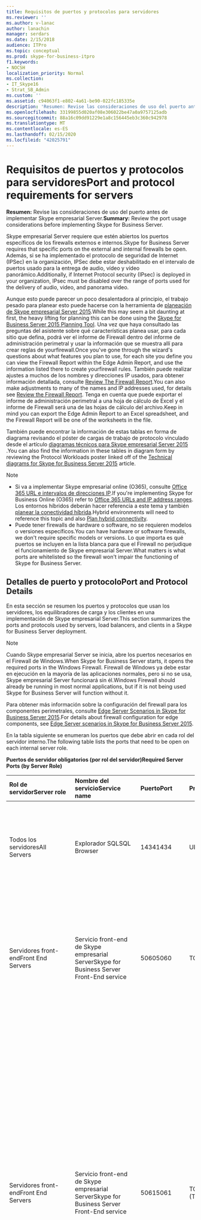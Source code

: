 ```yaml
---
title: Requisitos de puertos y protocolos para servidores
ms.reviewer: ''
ms.author: v-lanac
author: lanachin
manager: serdars
ms.date: 2/15/2018
audience: ITPro
ms.topic: conceptual
ms.prod: skype-for-business-itpro
f1.keywords:
- NOCSH
localization_priority: Normal
ms.collection:
- IT_Skype16
- Strat_SB_Admin
ms.custom: ''
ms.assetid: c94063f1-e802-4a61-be90-022fc185335e
description: 'Resumen: Revise las consideraciones de uso del puerto antes de implementar Skype empresarial Server.'
ms.openlocfilehash: 33199855d020af08e306022be47a0a9757125adb
ms.sourcegitcommit: 88a16c09dd91229e1a8c156445eb3c360c942978
ms.translationtype: MT
ms.contentlocale: es-ES
ms.lasthandoff: 02/15/2020
ms.locfileid: "42025791"
---
```

# <a name="port-and-protocol-requirements-for-servers"></a><span data-ttu-id="f26db-103">Requisitos de puertos y protocolos para servidores</span><span class="sxs-lookup"><span data-stu-id="f26db-103">Port and protocol requirements for servers</span></span>
 
<span data-ttu-id="f26db-104">**Resumen:** Revise las consideraciones de uso del puerto antes de implementar Skype empresarial Server.</span><span class="sxs-lookup"><span data-stu-id="f26db-104">**Summary:** Review the port usage considerations before implementing Skype for Business Server.</span></span>
  
<span data-ttu-id="f26db-105">Skype empresarial Server requiere que estén abiertos los puertos específicos de los firewalls externos e internos.</span><span class="sxs-lookup"><span data-stu-id="f26db-105">Skype for Business Server requires that specific ports on the external and internal firewalls be open.</span></span> <span data-ttu-id="f26db-106">Además, si se ha implementado el protocolo de seguridad de Internet (IPSec) en la organización, IPSec debe estar deshabilitado en el intervalo de puertos usado para la entrega de audio, vídeo y vídeo panorámico.</span><span class="sxs-lookup"><span data-stu-id="f26db-106">Additionally, if Internet Protocol security (IPsec) is deployed in your organization, IPsec must be disabled over the range of ports used for the delivery of audio, video, and panorama video.</span></span> 
  
<span data-ttu-id="f26db-107">Aunque esto puede parecer un poco desalentadora al principio, el trabajo pesado para planear esto puede hacerse con la herramienta de [planeación de Skype empresarial Server 2015](https://go.microsoft.com/fwlink/p/?LinkID=282725).</span><span class="sxs-lookup"><span data-stu-id="f26db-107">While this may seem a bit daunting at first, the heavy lifting for planning this can be done using the [Skype for Business Server 2015 Planning Tool](https://go.microsoft.com/fwlink/p/?LinkID=282725).</span></span> <span data-ttu-id="f26db-108">Una vez que haya consultado las preguntas del asistente sobre qué características planea usar, para cada sitio que defina, podrá ver el informe de Firewall dentro del informe de administración perimetral y usar la información que se muestra allí para crear reglas de yourfirewall.</span><span class="sxs-lookup"><span data-stu-id="f26db-108">Once you've gone through the wizard's questions about what features you plan to use, for each site you define you can view the Firewall Report within the Edge Admin Report, and use the information listed there to create yourfirewall rules.</span></span> <span data-ttu-id="f26db-109">También puede realizar ajustes a muchos de los nombres y direcciones IP usados, para obtener información detallada, consulte [Review The Firewall Report](../../management-tools/planning-tool/review-the-administrator-reports.md#Firewall_report).</span><span class="sxs-lookup"><span data-stu-id="f26db-109">You can also make adjustments to many of the names and IP addresses used, for details see [Review the Firewall Report](../../management-tools/planning-tool/review-the-administrator-reports.md#Firewall_report).</span></span> <span data-ttu-id="f26db-110">Tenga en cuenta que puede exportar el informe de administración perimetral a una hoja de cálculo de Excel y el informe de Firewall será una de las hojas de cálculo del archivo.</span><span class="sxs-lookup"><span data-stu-id="f26db-110">Keep in mind you can export the Edge Admin Report to an Excel spreadsheet, and the Firewall Report will be one of the worksheets in the file.</span></span> 
  
<span data-ttu-id="f26db-111">También puede encontrar la información de estas tablas en forma de diagrama revisando el póster de cargas de trabajo de protocolo vinculado desde el artículo [diagramas técnicos para Skype empresarial Server 2015](../../technical-diagrams.md) .</span><span class="sxs-lookup"><span data-stu-id="f26db-111">You can also find the information in these tables in diagram form by reviewing the Protocol Workloads poster linked off of the [Technical diagrams for Skype for Business Server 2015](../../technical-diagrams.md) article.</span></span>
> [!NOTE]
> - <span data-ttu-id="f26db-112">Si va a implementar Skype empresarial online (O365), consulte [Office 365 URL e intervalos de direcciones IP](https://support.office.com/article/Office-365-URLs-and-IP-address-ranges-8548a211-3fe7-47cb-abb1-355ea5aa88a2?ui=en-US&amp;amp;rs=en-US&amp;amp;ad=US).</span><span class="sxs-lookup"><span data-stu-id="f26db-112">If you're implementing Skype for Business Online (O365) refer to [Office 365 URLs and IP address ranges](https://support.office.com/article/Office-365-URLs-and-IP-address-ranges-8548a211-3fe7-47cb-abb1-355ea5aa88a2?ui=en-US&amp;amp;rs=en-US&amp;amp;ad=US).</span></span> <span data-ttu-id="f26db-113">Los entornos híbridos deberán hacer referencia a este tema y también [planear la conectividad híbrida](../../skype-for-business-hybrid-solutions/plan-hybrid-connectivity.md?toc=/SkypeForBusiness/sfbhybridtoc/toc.json).</span><span class="sxs-lookup"><span data-stu-id="f26db-113">Hybrid environments will need to reference this topic and also [Plan hybrid connectivity](../../skype-for-business-hybrid-solutions/plan-hybrid-connectivity.md?toc=/SkypeForBusiness/sfbhybridtoc/toc.json).</span></span>
> - <span data-ttu-id="f26db-114">Puede tener firewalls de hardware o software, no se requieren modelos o versiones específicos.</span><span class="sxs-lookup"><span data-stu-id="f26db-114">You can have hardware or software firewalls, we don't require specific models or versions.</span></span> <span data-ttu-id="f26db-115">Lo que importa es qué puertos se incluyen en la lista blanca para que el Firewall no perjudique el funcionamiento de Skype empresarial Server.</span><span class="sxs-lookup"><span data-stu-id="f26db-115">What matters is what ports are whitelisted so the firewall won't impair the functioning of Skype for Business Server.</span></span>
  
## <a name="port-and-protocol-details"></a><span data-ttu-id="f26db-116">Detalles de puerto y protocolo</span><span class="sxs-lookup"><span data-stu-id="f26db-116">Port and Protocol Details</span></span>

<span data-ttu-id="f26db-117">En esta sección se resumen los puertos y protocolos que usan los servidores, los equilibradores de carga y los clientes en una implementación de Skype empresarial Server.</span><span class="sxs-lookup"><span data-stu-id="f26db-117">This section summarizes the ports and protocols used by servers, load balancers, and clients in a Skype for Business Server deployment.</span></span>
  
> [!NOTE]
> <span data-ttu-id="f26db-118">Cuando Skype empresarial Server se inicia, abre los puertos necesarios en el Firewall de Windows.</span><span class="sxs-lookup"><span data-stu-id="f26db-118">When Skype for Business Server starts, it opens the required ports in the Windows Firewall.</span></span> <span data-ttu-id="f26db-119">Firewall de Windows ya debe estar en ejecución en la mayoría de las aplicaciones normales, pero si no se usa, Skype empresarial Server funcionará sin él.</span><span class="sxs-lookup"><span data-stu-id="f26db-119">Windows Firewall should already be running in most normal applications, but if it is not being used Skype for Business Server will function without it.</span></span> 
  
<span data-ttu-id="f26db-120">Para obtener más información sobre la configuración del firewall para los componentes perimetrales, consulte [Edge Server Scenarios in Skype for Business Server 2015](../../plan-your-deployment/edge-server-deployments/scenarios.md).</span><span class="sxs-lookup"><span data-stu-id="f26db-120">For details about firewall configuration for edge components, see [Edge Server scenarios in Skype for Business Server 2015](../../plan-your-deployment/edge-server-deployments/scenarios.md).</span></span> 
  
<span data-ttu-id="f26db-121">En la tabla siguiente se enumeran los puertos que debe abrir en cada rol del servidor interno.</span><span class="sxs-lookup"><span data-stu-id="f26db-121">The following table lists the ports that need to be open on each internal server role.</span></span> 
  
<span data-ttu-id="f26db-122">**Puertos de servidor obligatorios (por rol del servidor)**</span><span class="sxs-lookup"><span data-stu-id="f26db-122">**Required Server Ports (by Server Role)**</span></span>

|<span data-ttu-id="f26db-123">Rol de servidor</span><span class="sxs-lookup"><span data-stu-id="f26db-123">Server role</span></span>|<span data-ttu-id="f26db-124">Nombre del servicio</span><span class="sxs-lookup"><span data-stu-id="f26db-124">Service name</span></span>|<span data-ttu-id="f26db-125">Puerto</span><span class="sxs-lookup"><span data-stu-id="f26db-125">Port</span></span>|<span data-ttu-id="f26db-126">Protocolo</span><span class="sxs-lookup"><span data-stu-id="f26db-126">Protocol</span></span>|<span data-ttu-id="f26db-127">Notas</span><span class="sxs-lookup"><span data-stu-id="f26db-127">Notes</span></span>|
|:-----|:-----|:-----|:-----|:-----|
|<span data-ttu-id="f26db-128">Todos los servidores</span><span class="sxs-lookup"><span data-stu-id="f26db-128">All Servers</span></span>  |<span data-ttu-id="f26db-129">Explorador SQL</span><span class="sxs-lookup"><span data-stu-id="f26db-129">SQL Browser</span></span>  |<span data-ttu-id="f26db-130">1434</span><span class="sxs-lookup"><span data-stu-id="f26db-130">1434</span></span>  |<span data-ttu-id="f26db-131">UDP</span><span class="sxs-lookup"><span data-stu-id="f26db-131">UDP</span></span>  |<span data-ttu-id="f26db-132">Explorador SQL para la copia replicada local de la base de datos del almacén de administración central.</span><span class="sxs-lookup"><span data-stu-id="f26db-132">SQL Browser for the local replicated copy of the Central Management Store database.</span></span>  |
|<span data-ttu-id="f26db-133">Servidores front-end</span><span class="sxs-lookup"><span data-stu-id="f26db-133">Front End Servers</span></span>  |<span data-ttu-id="f26db-134">Servicio front-end de Skype empresarial Server</span><span class="sxs-lookup"><span data-stu-id="f26db-134">Skype for Business Server Front-End service</span></span>  |<span data-ttu-id="f26db-135">5060</span><span class="sxs-lookup"><span data-stu-id="f26db-135">5060</span></span>  |<span data-ttu-id="f26db-136">TCP</span><span class="sxs-lookup"><span data-stu-id="f26db-136">TCP</span></span>  |<span data-ttu-id="f26db-137">Opcionalmente lo usan los servidores Standard Edition y front-end para rutas estáticas a servicios de confianza, como los servidores de control remoto de llamadas.</span><span class="sxs-lookup"><span data-stu-id="f26db-137">Optionally used by Standard Edition servers and Front End Servers for static routes to trusted services, such as remote call control servers.</span></span>  |
|<span data-ttu-id="f26db-138">Servidores front-end</span><span class="sxs-lookup"><span data-stu-id="f26db-138">Front End Servers</span></span>  |<span data-ttu-id="f26db-139">Servicio front-end de Skype empresarial Server</span><span class="sxs-lookup"><span data-stu-id="f26db-139">Skype for Business Server Front-End service</span></span>  |<span data-ttu-id="f26db-140">5061</span><span class="sxs-lookup"><span data-stu-id="f26db-140">5061</span></span>  | <span data-ttu-id="f26db-141">TCP (TLS)</span><span class="sxs-lookup"><span data-stu-id="f26db-141">TCP (TLS)</span></span> |<span data-ttu-id="f26db-142">Lo usan los servidores Standard Edition y los grupos de servidores front-end para todas la comunicaciones SIP internas entre los servidores (MTLS), para las comunicaciones SIP entre el cliente y del servidor (TLS) y para las comunicaciones entre los servidores front-end y los servidores de mediación (MTLS).</span><span class="sxs-lookup"><span data-stu-id="f26db-142">Used by Standard Edition servers and Front End pools for all internal SIP communications between servers (MTLS), for SIP communications between Server and Client (TLS) and for SIP communications between Front End Servers and Mediation Servers (MTLS).</span></span> <span data-ttu-id="f26db-143">También se usa para las comunicaciones con un servidor de supervisión.</span><span class="sxs-lookup"><span data-stu-id="f26db-143">Also used for communications with a Monitoring Server.</span></span>  |
| <span data-ttu-id="f26db-144">Servidores front-end</span><span class="sxs-lookup"><span data-stu-id="f26db-144">Front End Servers</span></span> |<span data-ttu-id="f26db-145">Servicio front-end de Skype empresarial Server</span><span class="sxs-lookup"><span data-stu-id="f26db-145">Skype for Business Server Front-End service</span></span>  |<span data-ttu-id="f26db-146">444</span><span class="sxs-lookup"><span data-stu-id="f26db-146">444</span></span>  | <span data-ttu-id="f26db-147">HTTPS</span><span class="sxs-lookup"><span data-stu-id="f26db-147">HTTPS</span></span> <br/> <span data-ttu-id="f26db-148">TCP</span><span class="sxs-lookup"><span data-stu-id="f26db-148">TCP</span></span>  |<span data-ttu-id="f26db-149">Se usa para la comunicación HTTPS entre el foco (el componente de Skype empresarial Server que administra el estado de conferencia) y los servidores individuales.</span><span class="sxs-lookup"><span data-stu-id="f26db-149">Used for HTTPS communication between the Focus (the Skype for Business Server component that manages conference state) and the individual servers.</span></span>  <br/> <span data-ttu-id="f26db-150">Este puerto también se usa para la comunicación TCP entre las aplicaciones de sucursal con funciones de supervivencia y los servidores front-end.</span><span class="sxs-lookup"><span data-stu-id="f26db-150">This port is also used for TCP communication between Survivable Branch Appliances and Front End Servers.</span></span>  |
|<span data-ttu-id="f26db-151">Servidores front-end</span><span class="sxs-lookup"><span data-stu-id="f26db-151">Front End Servers</span></span>  |<span data-ttu-id="f26db-152">Servicio front-end de Skype empresarial Server</span><span class="sxs-lookup"><span data-stu-id="f26db-152">Skype for Business Server Front-End service</span></span>  |<span data-ttu-id="f26db-153">135</span><span class="sxs-lookup"><span data-stu-id="f26db-153">135</span></span>  |<span data-ttu-id="f26db-154">DCOM y llamada a procedimiento remoto (RPC)</span><span class="sxs-lookup"><span data-stu-id="f26db-154">DCOM and remote procedure call (RPC)</span></span>  |<span data-ttu-id="f26db-155">Se usa para operaciones basadas en DCOM como la migración de los usuarios, la sincronización del replicador de usuarios y la sincronización de la libreta de direcciones.</span><span class="sxs-lookup"><span data-stu-id="f26db-155">Used for DCOM based operations such as Moving Users, User Replicator Synchronization, and Address Book Synchronization.</span></span>  |
|<span data-ttu-id="f26db-156">Servidores front-end</span><span class="sxs-lookup"><span data-stu-id="f26db-156">Front End Servers</span></span>  |<span data-ttu-id="f26db-157">Servicio de conferencia de mensajería instantánea de Skype empresarial Server</span><span class="sxs-lookup"><span data-stu-id="f26db-157">Skype for Business Server IM Conferencing service</span></span>  |<span data-ttu-id="f26db-158">5062</span><span class="sxs-lookup"><span data-stu-id="f26db-158">5062</span></span>  |<span data-ttu-id="f26db-159">TCP</span><span class="sxs-lookup"><span data-stu-id="f26db-159">TCP</span></span>  |<span data-ttu-id="f26db-160">Se usa para las solicitudes SIP entrantes de las conferencias de mensajería instantánea.</span><span class="sxs-lookup"><span data-stu-id="f26db-160">Used for incoming SIP requests for instant messaging (IM) conferencing.</span></span>  |
|<span data-ttu-id="f26db-161">Servidores front-end</span><span class="sxs-lookup"><span data-stu-id="f26db-161">Front End Servers</span></span>  |<span data-ttu-id="f26db-162">Servicio de conferencia Web de Skype empresarial Server</span><span class="sxs-lookup"><span data-stu-id="f26db-162">Skype for Business Server Web Conferencing service</span></span>  |<span data-ttu-id="f26db-163">8057</span><span class="sxs-lookup"><span data-stu-id="f26db-163">8057</span></span>  |<span data-ttu-id="f26db-164">TCP (TLS)</span><span class="sxs-lookup"><span data-stu-id="f26db-164">TCP (TLS)</span></span>  |<span data-ttu-id="f26db-165">Se usa para escuchar las conexiones del Modelo de objetos compartidos persistentes (PSOM) desde un cliente.</span><span class="sxs-lookup"><span data-stu-id="f26db-165">Used to listen for Persistent Shared Object Model (PSOM) connections from client.</span></span>  |
|<span data-ttu-id="f26db-166">Servidores front-end</span><span class="sxs-lookup"><span data-stu-id="f26db-166">Front End Servers</span></span>  |<span data-ttu-id="f26db-167">Servicio de compatibilidad con conferencias web de Skype empresarial Server</span><span class="sxs-lookup"><span data-stu-id="f26db-167">Skype for Business Server Web Conferencing Compatibility service</span></span>  |<span data-ttu-id="f26db-168">8058</span><span class="sxs-lookup"><span data-stu-id="f26db-168">8058</span></span>  |<span data-ttu-id="f26db-169">TCP (TLS)</span><span class="sxs-lookup"><span data-stu-id="f26db-169">TCP (TLS)</span></span>  |<span data-ttu-id="f26db-170">Se usa para escuchar las conexiones del modelo de objetos compartidos persistentes (PSOM) desde el cliente de Live Meeting y las versiones anteriores de Skype empresarial Server.</span><span class="sxs-lookup"><span data-stu-id="f26db-170">Used to listen for Persistent Shared Object Model (PSOM) connections from the Live Meeting client and previous versions of Skype for Business Server.</span></span>  |
|<span data-ttu-id="f26db-171">Servidores front-end</span><span class="sxs-lookup"><span data-stu-id="f26db-171">Front End Servers</span></span>  |<span data-ttu-id="f26db-172">Servicio de conferencia de audio y vídeo de Skype empresarial Server</span><span class="sxs-lookup"><span data-stu-id="f26db-172">Skype for Business Server Audio/Video Conferencing service</span></span>  |<span data-ttu-id="f26db-173">5063</span><span class="sxs-lookup"><span data-stu-id="f26db-173">5063</span></span>  |<span data-ttu-id="f26db-174">TCP</span><span class="sxs-lookup"><span data-stu-id="f26db-174">TCP</span></span>  |<span data-ttu-id="f26db-175">Se usa para las solicitudes SIP entrantes de las conferencias de audio y vídeo (A/V).</span><span class="sxs-lookup"><span data-stu-id="f26db-175">Used for incoming SIP requests for audio/video (A/V) conferencing.</span></span>  |
|<span data-ttu-id="f26db-176">Servidores front-end</span><span class="sxs-lookup"><span data-stu-id="f26db-176">Front End Servers</span></span>  |<span data-ttu-id="f26db-177">Servicio de conferencia de audio y vídeo de Skype empresarial Server</span><span class="sxs-lookup"><span data-stu-id="f26db-177">Skype for Business Server Audio/Video Conferencing service</span></span>  |<span data-ttu-id="f26db-178">57501-65535</span><span class="sxs-lookup"><span data-stu-id="f26db-178">57501-65535</span></span>  |<span data-ttu-id="f26db-179">TCP/UDP</span><span class="sxs-lookup"><span data-stu-id="f26db-179">TCP/UDP</span></span>  |<span data-ttu-id="f26db-180">Intervalo de puerto de medios usado para conferencias de vídeo.</span><span class="sxs-lookup"><span data-stu-id="f26db-180">Media port range used for video conferencing.</span></span>  |
|<span data-ttu-id="f26db-181">Servidores front-end</span><span class="sxs-lookup"><span data-stu-id="f26db-181">Front End Servers</span></span>  |<span data-ttu-id="f26db-182">Servicio de compatibilidad Web de Skype empresarial Server</span><span class="sxs-lookup"><span data-stu-id="f26db-182">Skype for Business Server Web Compatibility service</span></span>  |<span data-ttu-id="f26db-183">80</span><span class="sxs-lookup"><span data-stu-id="f26db-183">80</span></span>  |<span data-ttu-id="f26db-184">HTTP</span><span class="sxs-lookup"><span data-stu-id="f26db-184">HTTP</span></span>  |<span data-ttu-id="f26db-185">Se usa para la comunicación entre los servidores front-end y los FQDN (direcciones URL usadas por los componentes web IIS) cuando no se usa HTTPS.</span><span class="sxs-lookup"><span data-stu-id="f26db-185">Used for communication from Front End Servers to the web farm FQDNs (the URLs used by IIS web components) when HTTPS is not used.</span></span>  |
|<span data-ttu-id="f26db-186">Servidores front-end</span><span class="sxs-lookup"><span data-stu-id="f26db-186">Front End Servers</span></span>  |<span data-ttu-id="f26db-187">Servicio de compatibilidad Web de Skype empresarial Server</span><span class="sxs-lookup"><span data-stu-id="f26db-187">Skype for Business Server Web Compatibility service</span></span>  |<span data-ttu-id="f26db-188">443</span><span class="sxs-lookup"><span data-stu-id="f26db-188">443</span></span>  |<span data-ttu-id="f26db-189">HTTPS</span><span class="sxs-lookup"><span data-stu-id="f26db-189">HTTPS</span></span>  |<span data-ttu-id="f26db-190">Se usa para la comunicación entre los servidores front-end y los FQDN de la granja de servidores web (direcciones URL usadas por los componentes web IIS).</span><span class="sxs-lookup"><span data-stu-id="f26db-190">Used for communication from Front End Servers to the web farm FQDNs (the URLs used by IIS web components).</span></span>  |
|<span data-ttu-id="f26db-191">Servidores front-end</span><span class="sxs-lookup"><span data-stu-id="f26db-191">Front End Servers</span></span>  |<span data-ttu-id="f26db-192">Servicio de compatibilidad Web de Skype empresarial Server</span><span class="sxs-lookup"><span data-stu-id="f26db-192">Skype for Business Server Web Compatibility service</span></span>  |<span data-ttu-id="f26db-193">8080</span><span class="sxs-lookup"><span data-stu-id="f26db-193">8080</span></span>  |<span data-ttu-id="f26db-194">TCP y HTTP</span><span class="sxs-lookup"><span data-stu-id="f26db-194">TCP and HTTP</span></span>  |<span data-ttu-id="f26db-195">Lo usan los componentes Web para el acceso externo.</span><span class="sxs-lookup"><span data-stu-id="f26db-195">Used by web components for external access.</span></span>  |
|<span data-ttu-id="f26db-196">Servidores front-end</span><span class="sxs-lookup"><span data-stu-id="f26db-196">Front End Servers</span></span>  |<span data-ttu-id="f26db-197">Componente del servidor Web</span><span class="sxs-lookup"><span data-stu-id="f26db-197">Web server component</span></span>  |<span data-ttu-id="f26db-198">4443</span><span class="sxs-lookup"><span data-stu-id="f26db-198">4443</span></span>  |<span data-ttu-id="f26db-199">HTTPS</span><span class="sxs-lookup"><span data-stu-id="f26db-199">HTTPS</span></span>  |<span data-ttu-id="f26db-200">HTTPS (desde proxy inverso) y comunicaciones entre grupos de servidores front-end de HTTPS para el inicio de sesión con detección automática.</span><span class="sxs-lookup"><span data-stu-id="f26db-200">HTTPS (from Reverse Proxy) and HTTPS Front End inter-pool communications for Autodiscover sign-in.</span></span>  |
|<span data-ttu-id="f26db-201">Servidores front-end</span><span class="sxs-lookup"><span data-stu-id="f26db-201">Front End Servers</span></span>  |<span data-ttu-id="f26db-202">Componente del servidor Web</span><span class="sxs-lookup"><span data-stu-id="f26db-202">Web server component</span></span>  |<span data-ttu-id="f26db-203">8060</span><span class="sxs-lookup"><span data-stu-id="f26db-203">8060</span></span>  |<span data-ttu-id="f26db-204">TCP (MTLS)</span><span class="sxs-lookup"><span data-stu-id="f26db-204">TCP (MTLS)</span></span>  ||
|<span data-ttu-id="f26db-205">Servidores front-end</span><span class="sxs-lookup"><span data-stu-id="f26db-205">Front End Servers</span></span>  |<span data-ttu-id="f26db-206">Componente del servidor Web</span><span class="sxs-lookup"><span data-stu-id="f26db-206">Web server component</span></span>  |<span data-ttu-id="f26db-207">8061</span><span class="sxs-lookup"><span data-stu-id="f26db-207">8061</span></span>  |<span data-ttu-id="f26db-208">TCP (MTLS)</span><span class="sxs-lookup"><span data-stu-id="f26db-208">TCP (MTLS)</span></span>  ||
|<span data-ttu-id="f26db-209">Servidores front-end</span><span class="sxs-lookup"><span data-stu-id="f26db-209">Front End Servers</span></span>  |<span data-ttu-id="f26db-210">Componente de servicios de movilidad</span><span class="sxs-lookup"><span data-stu-id="f26db-210">Mobility Services component</span></span>  |<span data-ttu-id="f26db-211">5086</span><span class="sxs-lookup"><span data-stu-id="f26db-211">5086</span></span>  |<span data-ttu-id="f26db-212">TCP (MTLS)</span><span class="sxs-lookup"><span data-stu-id="f26db-212">TCP (MTLS)</span></span>  |<span data-ttu-id="f26db-213">Puerto SIP usado por los procesos internos de Mobility Services</span><span class="sxs-lookup"><span data-stu-id="f26db-213">SIP port used by Mobility Services internal processes</span></span>  |
|<span data-ttu-id="f26db-214">Servidores front-end</span><span class="sxs-lookup"><span data-stu-id="f26db-214">Front End Servers</span></span>  |<span data-ttu-id="f26db-215">Componente de servicios de movilidad</span><span class="sxs-lookup"><span data-stu-id="f26db-215">Mobility Services component</span></span>  |<span data-ttu-id="f26db-216">5087</span><span class="sxs-lookup"><span data-stu-id="f26db-216">5087</span></span>  |<span data-ttu-id="f26db-217">TCP (MTLS)</span><span class="sxs-lookup"><span data-stu-id="f26db-217">TCP (MTLS)</span></span>  |<span data-ttu-id="f26db-218">Puerto SIP usado por los procesos internos de Mobility Services</span><span class="sxs-lookup"><span data-stu-id="f26db-218">SIP port used by Mobility Services internal processes</span></span>  |
|<span data-ttu-id="f26db-219">Servidores front-end</span><span class="sxs-lookup"><span data-stu-id="f26db-219">Front End Servers</span></span>  |<span data-ttu-id="f26db-220">Componente de servicios de movilidad</span><span class="sxs-lookup"><span data-stu-id="f26db-220">Mobility Services component</span></span>  |<span data-ttu-id="f26db-221">443</span><span class="sxs-lookup"><span data-stu-id="f26db-221">443</span></span>  |<span data-ttu-id="f26db-222">HTTPS</span><span class="sxs-lookup"><span data-stu-id="f26db-222">HTTPS</span></span>  ||
|<span data-ttu-id="f26db-223">Servidores front-end</span><span class="sxs-lookup"><span data-stu-id="f26db-223">Front End Servers</span></span>  |<span data-ttu-id="f26db-224">Servicio de operador de conferencia de Skype empresarial Server (Conferencia de acceso telefónico local)</span><span class="sxs-lookup"><span data-stu-id="f26db-224">Skype for Business Server Conferencing Attendant service (dial-in conferencing)</span></span>  |<span data-ttu-id="f26db-225">5064</span><span class="sxs-lookup"><span data-stu-id="f26db-225">5064</span></span>  |<span data-ttu-id="f26db-226">TCP</span><span class="sxs-lookup"><span data-stu-id="f26db-226">TCP</span></span>  |<span data-ttu-id="f26db-227">Se usa para las solicitudes SIP entrantes de las conferencias telefónicas.</span><span class="sxs-lookup"><span data-stu-id="f26db-227">Used for incoming SIP requests for dial-in conferencing.</span></span>  |
|<span data-ttu-id="f26db-228">Servidores front-end</span><span class="sxs-lookup"><span data-stu-id="f26db-228">Front End Servers</span></span>  |<span data-ttu-id="f26db-229">Servicio de operador de conferencia de Skype empresarial Server (Conferencia de acceso telefónico local)</span><span class="sxs-lookup"><span data-stu-id="f26db-229">Skype for Business Server Conferencing Attendant service (dial-in conferencing)</span></span>  |<span data-ttu-id="f26db-230">5072</span><span class="sxs-lookup"><span data-stu-id="f26db-230">5072</span></span>  |<span data-ttu-id="f26db-231">TCP</span><span class="sxs-lookup"><span data-stu-id="f26db-231">TCP</span></span>  |<span data-ttu-id="f26db-232">Se usa para las solicitudes SIP entrantes para el operador (llamadas de conferencia de acceso telefónico local).</span><span class="sxs-lookup"><span data-stu-id="f26db-232">Used for incoming SIP requests for Attendant (dial in conferencing).</span></span>  |
|<span data-ttu-id="f26db-233">Servidores front-end que también ejecutan un servidor de mediación instalado</span><span class="sxs-lookup"><span data-stu-id="f26db-233">Front End Servers that also run a Collocated Mediation Server</span></span>  |<span data-ttu-id="f26db-234">Servicio de mediación de Skype empresarial Server</span><span class="sxs-lookup"><span data-stu-id="f26db-234">Skype for Business Server Mediation service</span></span>  |<span data-ttu-id="f26db-235">5070</span><span class="sxs-lookup"><span data-stu-id="f26db-235">5070</span></span>  |<span data-ttu-id="f26db-236">TCP</span><span class="sxs-lookup"><span data-stu-id="f26db-236">TCP</span></span>  |<span data-ttu-id="f26db-237">Lo usa el servidor de mediación para solicitudes entrantes desde el servidor front-end al servidor de mediación.</span><span class="sxs-lookup"><span data-stu-id="f26db-237">Used by the Mediation Server for incoming requests from the Front End Server to the Mediation Server.</span></span>  |
|<span data-ttu-id="f26db-238">Servidores front-end que también ejecutan un servidor de mediación instalado</span><span class="sxs-lookup"><span data-stu-id="f26db-238">Front End Servers that also run a Collocated Mediation Server</span></span>  |<span data-ttu-id="f26db-239">Servicio de mediación de Skype empresarial Server</span><span class="sxs-lookup"><span data-stu-id="f26db-239">Skype for Business Server Mediation service</span></span>  |<span data-ttu-id="f26db-240">5067</span><span class="sxs-lookup"><span data-stu-id="f26db-240">5067</span></span>  |<span data-ttu-id="f26db-241">TCP (TLS)</span><span class="sxs-lookup"><span data-stu-id="f26db-241">TCP (TLS)</span></span>  |<span data-ttu-id="f26db-242">Se usa para solicitudes SIP entrantes desde la puerta de enlace RTC al servidor de mediación.</span><span class="sxs-lookup"><span data-stu-id="f26db-242">Used for incoming SIP requests from the PSTN gateway to the Mediation Server.</span></span>  |
|<span data-ttu-id="f26db-243">Servidores front-end que también ejecutan un servidor de mediación instalado</span><span class="sxs-lookup"><span data-stu-id="f26db-243">Front End Servers that also run a Collocated Mediation Server</span></span>  |<span data-ttu-id="f26db-244">Servicio de mediación de Skype empresarial Server</span><span class="sxs-lookup"><span data-stu-id="f26db-244">Skype for Business Server Mediation service</span></span>  |<span data-ttu-id="f26db-245">5068</span><span class="sxs-lookup"><span data-stu-id="f26db-245">5068</span></span>  |<span data-ttu-id="f26db-246">TCP</span><span class="sxs-lookup"><span data-stu-id="f26db-246">TCP</span></span>  |<span data-ttu-id="f26db-247">Se usa para solicitudes SIP entrantes desde la puerta de enlace RTC al servidor de mediación.</span><span class="sxs-lookup"><span data-stu-id="f26db-247">Used for incoming SIP requests from the PSTN gateway to the Mediation Server.</span></span>  |
|<span data-ttu-id="f26db-248">Servidores front-end que también ejecutan un servidor de mediación instalado</span><span class="sxs-lookup"><span data-stu-id="f26db-248">Front End Servers that also run a Collocated Mediation Server</span></span>  |<span data-ttu-id="f26db-249">Servicio de mediación de Skype empresarial Server</span><span class="sxs-lookup"><span data-stu-id="f26db-249">Skype for Business Server Mediation service</span></span>  |<span data-ttu-id="f26db-250">5081</span><span class="sxs-lookup"><span data-stu-id="f26db-250">5081</span></span>  |<span data-ttu-id="f26db-251">TCP</span><span class="sxs-lookup"><span data-stu-id="f26db-251">TCP</span></span>  |<span data-ttu-id="f26db-252">Se usa para solicitudes SIP salientes desde el servidor de mediación a la puerta de enlace RTC.</span><span class="sxs-lookup"><span data-stu-id="f26db-252">Used for outgoing SIP requests from the Mediation Server to the PSTN gateway.</span></span>  |
|<span data-ttu-id="f26db-253">Servidores front-end que también ejecutan un servidor de mediación instalado</span><span class="sxs-lookup"><span data-stu-id="f26db-253">Front End Servers that also run a Collocated Mediation Server</span></span>  |<span data-ttu-id="f26db-254">Servicio de mediación de Skype empresarial Server</span><span class="sxs-lookup"><span data-stu-id="f26db-254">Skype for Business Server Mediation service</span></span>  |<span data-ttu-id="f26db-255">5082</span><span class="sxs-lookup"><span data-stu-id="f26db-255">5082</span></span>  |<span data-ttu-id="f26db-256">TCP (TLS)</span><span class="sxs-lookup"><span data-stu-id="f26db-256">TCP (TLS)</span></span>  |<span data-ttu-id="f26db-257">Se usa para solicitudes SIP salientes desde el servidor de mediación a la puerta de enlace RTC.</span><span class="sxs-lookup"><span data-stu-id="f26db-257">Used for outgoing SIP requests from the Mediation Server to the PSTN gateway.</span></span>  |
|<span data-ttu-id="f26db-258">Servidores front-end</span><span class="sxs-lookup"><span data-stu-id="f26db-258">Front End Servers</span></span>  |<span data-ttu-id="f26db-259">Servicio de uso compartido de aplicaciones de Skype empresarial Server</span><span class="sxs-lookup"><span data-stu-id="f26db-259">Skype for Business Server Application Sharing service</span></span>  |<span data-ttu-id="f26db-260">5065</span><span class="sxs-lookup"><span data-stu-id="f26db-260">5065</span></span>  |<span data-ttu-id="f26db-261">TCP</span><span class="sxs-lookup"><span data-stu-id="f26db-261">TCP</span></span>  |<span data-ttu-id="f26db-262">Se usa para las solicitudes de escucha SIP entrantes para compartir las aplicaciones.</span><span class="sxs-lookup"><span data-stu-id="f26db-262">Used for incoming SIP listening requests for application sharing.</span></span>  |
|<span data-ttu-id="f26db-263">Servidores front-end</span><span class="sxs-lookup"><span data-stu-id="f26db-263">Front End Servers</span></span>  |<span data-ttu-id="f26db-264">Servicio de uso compartido de aplicaciones de Skype empresarial Server</span><span class="sxs-lookup"><span data-stu-id="f26db-264">Skype for Business Server Application Sharing service</span></span>  |<span data-ttu-id="f26db-265">49152-65535</span><span class="sxs-lookup"><span data-stu-id="f26db-265">49152-65535</span></span>  |<span data-ttu-id="f26db-266">TCP</span><span class="sxs-lookup"><span data-stu-id="f26db-266">TCP</span></span>  |<span data-ttu-id="f26db-267">Intervalo de puerto de medios usado para compartir aplicaciones.</span><span class="sxs-lookup"><span data-stu-id="f26db-267">Media port range used for application sharing.</span></span>  |
|<span data-ttu-id="f26db-268">Servidores front-end</span><span class="sxs-lookup"><span data-stu-id="f26db-268">Front End Servers</span></span>  |<span data-ttu-id="f26db-269">Servicio de anuncio de conferencia de Skype empresarial Server</span><span class="sxs-lookup"><span data-stu-id="f26db-269">Skype for Business Server Conferencing Announcement service</span></span>  |<span data-ttu-id="f26db-270">5073</span><span class="sxs-lookup"><span data-stu-id="f26db-270">5073</span></span>  |<span data-ttu-id="f26db-271">TCP</span><span class="sxs-lookup"><span data-stu-id="f26db-271">TCP</span></span>  |<span data-ttu-id="f26db-272">Se usa para las solicitudes SIP entrantes del servicio de anuncio de conferencia de Skype empresarial Server (es decir, para las conferencias de acceso telefónico local).</span><span class="sxs-lookup"><span data-stu-id="f26db-272">Used for incoming SIP requests for the Skype for Business Server Conferencing Announcement service (that is, for dial-in conferencing).</span></span>  |
|<span data-ttu-id="f26db-273">Servidores front-end</span><span class="sxs-lookup"><span data-stu-id="f26db-273">Front End Servers</span></span>  |<span data-ttu-id="f26db-274">Servicio de estacionamiento de llamadas de Skype empresarial Server</span><span class="sxs-lookup"><span data-stu-id="f26db-274">Skype for Business Server Call Park service</span></span>  |<span data-ttu-id="f26db-275">5075</span><span class="sxs-lookup"><span data-stu-id="f26db-275">5075</span></span>  |<span data-ttu-id="f26db-276">TCP</span><span class="sxs-lookup"><span data-stu-id="f26db-276">TCP</span></span>  |<span data-ttu-id="f26db-277">Se usa para las solicitudes SIP entrantes de la aplicación Estacionamiento de llamadas.</span><span class="sxs-lookup"><span data-stu-id="f26db-277">Used for incoming SIP requests for the Call Park application.</span></span>  |
|<span data-ttu-id="f26db-278">Servidores front-end</span><span class="sxs-lookup"><span data-stu-id="f26db-278">Front End Servers</span></span>  |<span data-ttu-id="f26db-279">Servicio de prueba de audio de Skype empresarial Server</span><span class="sxs-lookup"><span data-stu-id="f26db-279">Skype for Business Server Audio Test service</span></span>  |<span data-ttu-id="f26db-280">5076</span><span class="sxs-lookup"><span data-stu-id="f26db-280">5076</span></span>  |<span data-ttu-id="f26db-281">TCP</span><span class="sxs-lookup"><span data-stu-id="f26db-281">TCP</span></span>  |<span data-ttu-id="f26db-282">Se usa para las solicitudes SIP entrantes del servicio de prueba de audio.</span><span class="sxs-lookup"><span data-stu-id="f26db-282">Used for incoming SIP requests for the Audio Test service.</span></span>  |
|<span data-ttu-id="f26db-283">Servidores front-end</span><span class="sxs-lookup"><span data-stu-id="f26db-283">Front End Servers</span></span>  |<span data-ttu-id="f26db-284">No aplicable</span><span class="sxs-lookup"><span data-stu-id="f26db-284">Not applicable</span></span>  |<span data-ttu-id="f26db-285">5066</span><span class="sxs-lookup"><span data-stu-id="f26db-285">5066</span></span>  |<span data-ttu-id="f26db-286">TCP</span><span class="sxs-lookup"><span data-stu-id="f26db-286">TCP</span></span>  |<span data-ttu-id="f26db-287">Se usa para la puerta de enlace 9-1-1 mejorado (E9-1-1) saliente</span><span class="sxs-lookup"><span data-stu-id="f26db-287">Used for outbound Enhanced 9-1-1 (E9-1-1) gateway.</span></span>  |
|<span data-ttu-id="f26db-288">Servidores front-end</span><span class="sxs-lookup"><span data-stu-id="f26db-288">Front End Servers</span></span>  |<span data-ttu-id="f26db-289">Servicio de grupo de respuesta de Skype empresarial Server</span><span class="sxs-lookup"><span data-stu-id="f26db-289">Skype for Business Server Response Group service</span></span>  |<span data-ttu-id="f26db-290">5071</span><span class="sxs-lookup"><span data-stu-id="f26db-290">5071</span></span>  |<span data-ttu-id="f26db-291">TCP</span><span class="sxs-lookup"><span data-stu-id="f26db-291">TCP</span></span>  |<span data-ttu-id="f26db-292">Se usa para las solicitudes SIP entrantes de la aplicación Grupo de respuesta.</span><span class="sxs-lookup"><span data-stu-id="f26db-292">Used for incoming SIP requests for the Response Group application.</span></span>  |
|<span data-ttu-id="f26db-293">Servidores front-end</span><span class="sxs-lookup"><span data-stu-id="f26db-293">Front End Servers</span></span>  |<span data-ttu-id="f26db-294">Servicio de grupo de respuesta de Skype empresarial Server</span><span class="sxs-lookup"><span data-stu-id="f26db-294">Skype for Business Server Response Group service</span></span>  |<span data-ttu-id="f26db-295">8404</span><span class="sxs-lookup"><span data-stu-id="f26db-295">8404</span></span>  |<span data-ttu-id="f26db-296">TCP (MTLS)</span><span class="sxs-lookup"><span data-stu-id="f26db-296">TCP (MTLS)</span></span>  |<span data-ttu-id="f26db-297">Se usa para las solicitudes SIP entrantes de la aplicación Grupo de respuesta.</span><span class="sxs-lookup"><span data-stu-id="f26db-297">Used for incoming SIP requests for the Response Group application.</span></span>  |
|<span data-ttu-id="f26db-298">Servidores front-end</span><span class="sxs-lookup"><span data-stu-id="f26db-298">Front End Servers</span></span>  |<span data-ttu-id="f26db-299">Servicio de directiva de ancho de banda de Skype empresarial Server</span><span class="sxs-lookup"><span data-stu-id="f26db-299">Skype for Business Server Bandwidth Policy Service</span></span>  |<span data-ttu-id="f26db-300">5080</span><span class="sxs-lookup"><span data-stu-id="f26db-300">5080</span></span>  |<span data-ttu-id="f26db-301">TCP</span><span class="sxs-lookup"><span data-stu-id="f26db-301">TCP</span></span>  |<span data-ttu-id="f26db-302">Lo usa el servicio de directiva de ancho de banda del tráfico TURN perimetral A/V para el control de admisión de llamadas.</span><span class="sxs-lookup"><span data-stu-id="f26db-302">Used for call admission control by the Bandwidth Policy service for A/V Edge TURN traffic.</span></span>  |
|<span data-ttu-id="f26db-303">Servidores front-end</span><span class="sxs-lookup"><span data-stu-id="f26db-303">Front End Servers</span></span>  |<span data-ttu-id="f26db-304">Acceso al servidor compartido de archivos de Skype empresarial Server</span><span class="sxs-lookup"><span data-stu-id="f26db-304">Skype for Business Server File Share server access</span></span>  |<span data-ttu-id="f26db-305">445</span><span class="sxs-lookup"><span data-stu-id="f26db-305">445</span></span>   |<span data-ttu-id="f26db-306">SMB/TCP</span><span class="sxs-lookup"><span data-stu-id="f26db-306">SMB/TCP</span></span>  | <span data-ttu-id="f26db-307">Se usa para recuperar la libreta de direcciones, el contenido de la reunión y otros elementos almacenados en el servidor de recursos compartidos de archivos.</span><span class="sxs-lookup"><span data-stu-id="f26db-307">Used to retrieve Address book, meeting content, and other items stored on the File Share server.</span></span>  |
|<span data-ttu-id="f26db-308">Servidores front-end</span><span class="sxs-lookup"><span data-stu-id="f26db-308">Front End Servers</span></span>  |<span data-ttu-id="f26db-309">Servicio de directiva de ancho de banda de Skype empresarial Server</span><span class="sxs-lookup"><span data-stu-id="f26db-309">Skype for Business Server Bandwidth Policy Service</span></span>  |<span data-ttu-id="f26db-310">448</span><span class="sxs-lookup"><span data-stu-id="f26db-310">448</span></span>  |<span data-ttu-id="f26db-311">TCP</span><span class="sxs-lookup"><span data-stu-id="f26db-311">TCP</span></span>  |<span data-ttu-id="f26db-312">Se usa para el control de admisión de llamadas por el servicio de directiva de ancho de banda de Skype empresarial Server.</span><span class="sxs-lookup"><span data-stu-id="f26db-312">Used for call admission control by the Skype for Business Server Bandwidth Policy Service.</span></span>  |
|<span data-ttu-id="f26db-313">Servidores front-end donde reside el almacén de administración central</span><span class="sxs-lookup"><span data-stu-id="f26db-313">Front End Servers where the Central Management store resides</span></span>  | <span data-ttu-id="f26db-314">Servicio de agente de replicador maestro de Skype empresarial Server</span><span class="sxs-lookup"><span data-stu-id="f26db-314">Skype for Business Server Master Replicator Agent service</span></span> |<span data-ttu-id="f26db-315">445</span><span class="sxs-lookup"><span data-stu-id="f26db-315">445</span></span>  |<span data-ttu-id="f26db-316">TCP</span><span class="sxs-lookup"><span data-stu-id="f26db-316">TCP</span></span>  |<span data-ttu-id="f26db-317">Se usa para insertar los datos de configuración desde el almacén de administración central en los servidores que ejecutan Skype empresarial Server.</span><span class="sxs-lookup"><span data-stu-id="f26db-317">Used to push configuration data from the Central Management store to servers running Skype for Business Server.</span></span>  |
|<span data-ttu-id="f26db-318">Todos los servidores</span><span class="sxs-lookup"><span data-stu-id="f26db-318">All Servers</span></span>  |<span data-ttu-id="f26db-319">Explorador SQL</span><span class="sxs-lookup"><span data-stu-id="f26db-319">SQL Browser</span></span>  |<span data-ttu-id="f26db-320">1434</span><span class="sxs-lookup"><span data-stu-id="f26db-320">1434</span></span>  |<span data-ttu-id="f26db-321">UDP</span><span class="sxs-lookup"><span data-stu-id="f26db-321">UDP</span></span>  |<span data-ttu-id="f26db-322">Explorador SQL para la copia replicada local de los datos del almacén de administración central en la instancia local de SQL Server</span><span class="sxs-lookup"><span data-stu-id="f26db-322">SQL Browser for local replicated copy of Central Management store data in local SQL Server instance</span></span>  |
|<span data-ttu-id="f26db-323">Todos los usuarios internos</span><span class="sxs-lookup"><span data-stu-id="f26db-323">All internal servers</span></span>  |<span data-ttu-id="f26db-324">Varios</span><span class="sxs-lookup"><span data-stu-id="f26db-324">Various</span></span>  |<span data-ttu-id="f26db-325">49152-57500</span><span class="sxs-lookup"><span data-stu-id="f26db-325">49152-57500</span></span>  |<span data-ttu-id="f26db-326">TCP/UDP</span><span class="sxs-lookup"><span data-stu-id="f26db-326">TCP/UDP</span></span>  |<span data-ttu-id="f26db-327">El intervalo de puerto de medios se usa para audioconferencias en todos los servidores internos.</span><span class="sxs-lookup"><span data-stu-id="f26db-327">Media port range used for audio conferencing on all internal servers.</span></span> <span data-ttu-id="f26db-328">Usada por todos los servidores que terminan audio: servidores front-end (para el servicio de operador de conferencia de Skype empresarial Server, servicio de anuncio de conferencia de Skype empresarial Server y servicio de conferencia de audio y vídeo de Skype empresarial Server) y servidor de mediación.</span><span class="sxs-lookup"><span data-stu-id="f26db-328">Used by all servers that terminate audio: Front End Servers (for Skype for Business Server Conferencing Attendant service, Skype for Business Server Conferencing Announcement service, and Skype for Business Server Audio/Video Conferencing service), and Mediation Server.</span></span>  |
|<span data-ttu-id="f26db-329">Servidores de Office Web Apps</span><span class="sxs-lookup"><span data-stu-id="f26db-329">Office Web Apps Servers</span></span>  ||<span data-ttu-id="f26db-330">443</span><span class="sxs-lookup"><span data-stu-id="f26db-330">443</span></span>  ||<span data-ttu-id="f26db-331">Usado por Skype empresarial Server para conectarse a Office Web Apps Server.</span><span class="sxs-lookup"><span data-stu-id="f26db-331">Used by Skype for Business Server to connect to Office Web Apps Server.</span></span>  |
|<span data-ttu-id="f26db-332">Reparto</span><span class="sxs-lookup"><span data-stu-id="f26db-332">Directors</span></span>  |<span data-ttu-id="f26db-333">Servicio front-end de Skype empresarial Server</span><span class="sxs-lookup"><span data-stu-id="f26db-333">Skype for Business Server Front-End service</span></span>  |<span data-ttu-id="f26db-334">5060</span><span class="sxs-lookup"><span data-stu-id="f26db-334">5060</span></span>  |<span data-ttu-id="f26db-335">TCP</span><span class="sxs-lookup"><span data-stu-id="f26db-335">TCP</span></span>  |<span data-ttu-id="f26db-336">Se usa opcionalmente para rutas estáticas a servicios de confianza, como los servidores de control remoto de llamadas.</span><span class="sxs-lookup"><span data-stu-id="f26db-336">Optionally used for static routes to trusted services, such as remote call control servers.</span></span>  |
|<span data-ttu-id="f26db-337">Reparto</span><span class="sxs-lookup"><span data-stu-id="f26db-337">Directors</span></span>  |<span data-ttu-id="f26db-338">Servicio front-end de Skype empresarial Server</span><span class="sxs-lookup"><span data-stu-id="f26db-338">Skype for Business Server Front-End service</span></span>  |<span data-ttu-id="f26db-339">444</span><span class="sxs-lookup"><span data-stu-id="f26db-339">444</span></span>  |<span data-ttu-id="f26db-340">HTTPS</span><span class="sxs-lookup"><span data-stu-id="f26db-340">HTTPS</span></span>  <br/> <span data-ttu-id="f26db-341">TCP</span><span class="sxs-lookup"><span data-stu-id="f26db-341">TCP</span></span>  |<span data-ttu-id="f26db-342">Comunicación entre servidores front-end y director.</span><span class="sxs-lookup"><span data-stu-id="f26db-342">Inter-server communication between Front End and Director.</span></span> <span data-ttu-id="f26db-343">Además, la publicación de certificados de cliente (para los servidores front-end) o la validación si ya se ha publicado el certificado de cliente.</span><span class="sxs-lookup"><span data-stu-id="f26db-343">Additionally, client certificate publish (to Front End Servers) or validate if the client certificate has already been published.</span></span>  |
|<span data-ttu-id="f26db-344">Reparto</span><span class="sxs-lookup"><span data-stu-id="f26db-344">Directors</span></span>  |<span data-ttu-id="f26db-345">Servicio de compatibilidad Web de Skype empresarial Server</span><span class="sxs-lookup"><span data-stu-id="f26db-345">Skype for Business Server Web Compatibility service</span></span>  |<span data-ttu-id="f26db-346">80</span><span class="sxs-lookup"><span data-stu-id="f26db-346">80</span></span>  |<span data-ttu-id="f26db-347">TCP</span><span class="sxs-lookup"><span data-stu-id="f26db-347">TCP</span></span>  |<span data-ttu-id="f26db-p109">Se usa para la comunicación inicial desde los directores a los FQDN de la granja de servidores web (direcciones URL usadas por los componentes web IIS). En condiciones normales, cambiará a tráfico HTTPS usando el puerto 443 y el tipo de protocolo TCP.</span><span class="sxs-lookup"><span data-stu-id="f26db-p109">Used for initial communication from Directors to the web farm FQDNs (the URLs used by IIS web components). In normal operation, will switch to HTTPS traffic, using port 443 and protocol type TCP.</span></span>  |
|<span data-ttu-id="f26db-350">Reparto</span><span class="sxs-lookup"><span data-stu-id="f26db-350">Directors</span></span>  |<span data-ttu-id="f26db-351">Servicio de compatibilidad Web de Skype empresarial Server</span><span class="sxs-lookup"><span data-stu-id="f26db-351">Skype for Business Server Web Compatibility service</span></span>  |<span data-ttu-id="f26db-352">443</span><span class="sxs-lookup"><span data-stu-id="f26db-352">443</span></span>  |<span data-ttu-id="f26db-353">HTTPS</span><span class="sxs-lookup"><span data-stu-id="f26db-353">HTTPS</span></span>  |<span data-ttu-id="f26db-354">Se usa para la comunicación desde los directores a los FQDN de la granja de servidores web (direcciones URL usadas por los componentes web IIS).</span><span class="sxs-lookup"><span data-stu-id="f26db-354">Used for communication from Directors to the web farm FQDNs (the URLs used by IIS web components).</span></span>  |
|<span data-ttu-id="f26db-355">Reparto</span><span class="sxs-lookup"><span data-stu-id="f26db-355">Directors</span></span>  |<span data-ttu-id="f26db-356">Servicio front-end de Skype empresarial Server</span><span class="sxs-lookup"><span data-stu-id="f26db-356">Skype for Business Server Front-End service</span></span>  |<span data-ttu-id="f26db-357">5061</span><span class="sxs-lookup"><span data-stu-id="f26db-357">5061</span></span>  |<span data-ttu-id="f26db-358">TCP</span><span class="sxs-lookup"><span data-stu-id="f26db-358">TCP</span></span>  |<span data-ttu-id="f26db-359">Se usa para comunicaciones internas entre servidores y para conexiones de cliente.</span><span class="sxs-lookup"><span data-stu-id="f26db-359">Used for internal communications between servers and for client connections.</span></span>  |
|<span data-ttu-id="f26db-360">Servidores de mediación</span><span class="sxs-lookup"><span data-stu-id="f26db-360">Mediation Servers</span></span>  |<span data-ttu-id="f26db-361">Servicio de mediación de Skype empresarial Server</span><span class="sxs-lookup"><span data-stu-id="f26db-361">Skype for Business Server Mediation service</span></span>  |<span data-ttu-id="f26db-362">5070</span><span class="sxs-lookup"><span data-stu-id="f26db-362">5070</span></span>  |<span data-ttu-id="f26db-363">TCP</span><span class="sxs-lookup"><span data-stu-id="f26db-363">TCP</span></span>  |<span data-ttu-id="f26db-364">Lo usa el servidor de mediación para solicitudes entrantes desde el servidor front-end.</span><span class="sxs-lookup"><span data-stu-id="f26db-364">Used by the Mediation Server for incoming requests from the Front End Server.</span></span>  |
|<span data-ttu-id="f26db-365">Servidores de mediación</span><span class="sxs-lookup"><span data-stu-id="f26db-365">Mediation Servers</span></span>  |<span data-ttu-id="f26db-366">Servicio de mediación de Skype empresarial Server</span><span class="sxs-lookup"><span data-stu-id="f26db-366">Skype for Business Server Mediation service</span></span>  |<span data-ttu-id="f26db-367">5067</span><span class="sxs-lookup"><span data-stu-id="f26db-367">5067</span></span>  |<span data-ttu-id="f26db-368">TCP (TLS)</span><span class="sxs-lookup"><span data-stu-id="f26db-368">TCP (TLS)</span></span>  |<span data-ttu-id="f26db-369">Se usa para solicitudes SIP entrantes desde la puerta de enlace RTC.</span><span class="sxs-lookup"><span data-stu-id="f26db-369">Used for incoming SIP requests from the PSTN gateway.</span></span>  |
|<span data-ttu-id="f26db-370">Servidores de mediación</span><span class="sxs-lookup"><span data-stu-id="f26db-370">Mediation Servers</span></span>  |<span data-ttu-id="f26db-371">Servicio de mediación de Skype empresarial Server</span><span class="sxs-lookup"><span data-stu-id="f26db-371">Skype for Business Server Mediation service</span></span>  |<span data-ttu-id="f26db-372">5068</span><span class="sxs-lookup"><span data-stu-id="f26db-372">5068</span></span>  |<span data-ttu-id="f26db-373">TCP</span><span class="sxs-lookup"><span data-stu-id="f26db-373">TCP</span></span>  |<span data-ttu-id="f26db-374">Se usa para solicitudes SIP entrantes desde la puerta de enlace RTC.</span><span class="sxs-lookup"><span data-stu-id="f26db-374">Used for incoming SIP requests from the PSTN gateway.</span></span>  |
|<span data-ttu-id="f26db-375">Servidores de mediación</span><span class="sxs-lookup"><span data-stu-id="f26db-375">Mediation Servers</span></span>  |<span data-ttu-id="f26db-376">Servicio de mediación de Skype empresarial Server</span><span class="sxs-lookup"><span data-stu-id="f26db-376">Skype for Business Server Mediation service</span></span>  |<span data-ttu-id="f26db-377">5070</span><span class="sxs-lookup"><span data-stu-id="f26db-377">5070</span></span>  |<span data-ttu-id="f26db-378">TCP (MTLS)</span><span class="sxs-lookup"><span data-stu-id="f26db-378">TCP (MTLS)</span></span>  |<span data-ttu-id="f26db-379">Se usa para solicitudes SIP desde los servidores front-end.</span><span class="sxs-lookup"><span data-stu-id="f26db-379">Used for SIP requests from the Front End Servers.</span></span>  |
|<span data-ttu-id="f26db-380">Servidor front-end de chat persistente</span><span class="sxs-lookup"><span data-stu-id="f26db-380">Persistent Chat Front End Server</span></span>  |<span data-ttu-id="f26db-381">SIP de chat persistente</span><span class="sxs-lookup"><span data-stu-id="f26db-381">Persistent Chat SIP</span></span>  |<span data-ttu-id="f26db-382">5041</span><span class="sxs-lookup"><span data-stu-id="f26db-382">5041</span></span>  |<span data-ttu-id="f26db-383">TCP (MTLS)</span><span class="sxs-lookup"><span data-stu-id="f26db-383">TCP (MTLS)</span></span>  ||
|<span data-ttu-id="f26db-384">Servidor front-end de chat persistente</span><span class="sxs-lookup"><span data-stu-id="f26db-384">Persistent Chat Front End Server</span></span>  |<span data-ttu-id="f26db-385">Chat persistente Windows Communication Foundation (WCF)</span><span class="sxs-lookup"><span data-stu-id="f26db-385">Persistent Chat Windows Communication Foundation (WCF)</span></span>  |<span data-ttu-id="f26db-386">881</span><span class="sxs-lookup"><span data-stu-id="f26db-386">881</span></span>  |<span data-ttu-id="f26db-387">TCP (TLS) y TCP (MTLS)</span><span class="sxs-lookup"><span data-stu-id="f26db-387">TCP (TLS) and TCP (MTLS)</span></span>  ||
|<span data-ttu-id="f26db-388">Servidor front-end de chat persistente</span><span class="sxs-lookup"><span data-stu-id="f26db-388">Persistent Chat Front End Server</span></span>  |<span data-ttu-id="f26db-389">Servicio de transferencia de archivos de chat persistente</span><span class="sxs-lookup"><span data-stu-id="f26db-389">Persistent Chat File Transfer Service</span></span>  |<span data-ttu-id="f26db-390">443</span><span class="sxs-lookup"><span data-stu-id="f26db-390">443</span></span>  |<span data-ttu-id="f26db-391">TCP (TLS)</span><span class="sxs-lookup"><span data-stu-id="f26db-391">TCP (TLS)</span></span>  ||
   
> [!NOTE]
> <span data-ttu-id="f26db-392">Algunos escenarios de control remoto de llamadas requieren una conexión entre el servidor front-end o el director y la PBX.</span><span class="sxs-lookup"><span data-stu-id="f26db-392">Some remote call control scenarios require a TCP connection between the Front End Server or Director and the PBX.</span></span> <span data-ttu-id="f26db-393">Aunque Skype empresarial Server ya no usa el puerto TCP 5060, durante la implementación de control remoto de llamadas, se crea una configuración de servidor de confianza, que asocia el FQDN del servidor de línea RCC con el puerto TCP que el director o el servidor front-end usará para conectarse al Sistema PBX.</span><span class="sxs-lookup"><span data-stu-id="f26db-393">Although Skype for Business Server no longer uses TCP port 5060, during remote call control deployment you create a trusted server configuration, which associates the RCC Line Server FQDN with the TCP port that the Front End Server or Director will use to connect to the PBX system.</span></span> <span data-ttu-id="f26db-394">Para obtener más información, consulte el cmdlet **CsTrustedApplicationComputer** en la documentación del shell de administración de Skype empresarial Server.</span><span class="sxs-lookup"><span data-stu-id="f26db-394">For details, see the **CsTrustedApplicationComputer** cmdlet in the Skype for Business Server Management Shell documentation.</span></span>
  
<span data-ttu-id="f26db-395">Para los grupos de servidores que solo usan equilibrio de carga de hardware (no equilibrio de carga de DNS), en la siguiente tabla se muestran los puertos que necesitan para abrir los equilibradores de carga de hardware.</span><span class="sxs-lookup"><span data-stu-id="f26db-395">For your pools that use only hardware load balancing (not DNS load balancing), the following table shows the ports that need to open the hardware load balancers.</span></span>
  
<span data-ttu-id="f26db-396">**Puertos del equilibrador de carga de hardware si solo usa equilibrio de carga de hardware**</span><span class="sxs-lookup"><span data-stu-id="f26db-396">**Hardware Load Balancer Ports if Using Only Hardware Load Balancing**</span></span>

|<span data-ttu-id="f26db-397">Equilibrador de carga</span><span class="sxs-lookup"><span data-stu-id="f26db-397">Load Balancer</span></span>|<span data-ttu-id="f26db-398">Puerto</span><span class="sxs-lookup"><span data-stu-id="f26db-398">Port</span></span>|<span data-ttu-id="f26db-399">Protocolo</span><span class="sxs-lookup"><span data-stu-id="f26db-399">Protocol</span></span>|
|:-----|:-----|:-----|
|<span data-ttu-id="f26db-400">Equilibrador de carga del servidor front-end</span><span class="sxs-lookup"><span data-stu-id="f26db-400">Front End Server load balancer</span></span>  |<span data-ttu-id="f26db-401">5061</span><span class="sxs-lookup"><span data-stu-id="f26db-401">5061</span></span>  |<span data-ttu-id="f26db-402">TCP (TLS)</span><span class="sxs-lookup"><span data-stu-id="f26db-402">TCP (TLS)</span></span>  |
|<span data-ttu-id="f26db-403">Equilibrador de carga del servidor front-end</span><span class="sxs-lookup"><span data-stu-id="f26db-403">Front End Server load balancer</span></span>  |<span data-ttu-id="f26db-404">444</span><span class="sxs-lookup"><span data-stu-id="f26db-404">444</span></span>  |<span data-ttu-id="f26db-405">HTTPS</span><span class="sxs-lookup"><span data-stu-id="f26db-405">HTTPS</span></span>  |
|<span data-ttu-id="f26db-406">Equilibrador de carga del servidor front-end</span><span class="sxs-lookup"><span data-stu-id="f26db-406">Front End Server load balancer</span></span>  |<span data-ttu-id="f26db-407">135</span><span class="sxs-lookup"><span data-stu-id="f26db-407">135</span></span>  |<span data-ttu-id="f26db-408">DCOM y llamada a procedimiento remoto (RPC)</span><span class="sxs-lookup"><span data-stu-id="f26db-408">DCOM and remote procedure call (RPC)</span></span>  |
|<span data-ttu-id="f26db-409">Equilibrador de carga del servidor front-end</span><span class="sxs-lookup"><span data-stu-id="f26db-409">Front End Server load balancer</span></span>  |<span data-ttu-id="f26db-410">80</span><span class="sxs-lookup"><span data-stu-id="f26db-410">80</span></span>  |<span data-ttu-id="f26db-411">HTTP</span><span class="sxs-lookup"><span data-stu-id="f26db-411">HTTP</span></span>  |
|<span data-ttu-id="f26db-412">Equilibrador de carga del servidor front-end</span><span class="sxs-lookup"><span data-stu-id="f26db-412">Front End Server load balancer</span></span>  |<span data-ttu-id="f26db-413">8080</span><span class="sxs-lookup"><span data-stu-id="f26db-413">8080</span></span>  |<span data-ttu-id="f26db-414">TCP-recuperación de dispositivos y clientes de certificado raíz desde el servidor front-end-clientes y dispositivos autenticados por NTLM</span><span class="sxs-lookup"><span data-stu-id="f26db-414">TCP - Client and device retrieval of root certificate from Front End Server - clients and devices authenticated by NTLM</span></span>  |
|<span data-ttu-id="f26db-415">Equilibrador de carga del servidor front-end</span><span class="sxs-lookup"><span data-stu-id="f26db-415">Front End Server load balancer</span></span>  |<span data-ttu-id="f26db-416">443</span><span class="sxs-lookup"><span data-stu-id="f26db-416">443</span></span>  |<span data-ttu-id="f26db-417">HTTPS</span><span class="sxs-lookup"><span data-stu-id="f26db-417">HTTPS</span></span>  |
|<span data-ttu-id="f26db-418">Equilibrador de carga del servidor front-end</span><span class="sxs-lookup"><span data-stu-id="f26db-418">Front End Server load balancer</span></span>  |<span data-ttu-id="f26db-419">4443</span><span class="sxs-lookup"><span data-stu-id="f26db-419">4443</span></span>  |<span data-ttu-id="f26db-420">HTTPS (desde proxy inverso)</span><span class="sxs-lookup"><span data-stu-id="f26db-420">HTTPS (from reverse proxy)</span></span>  |
|<span data-ttu-id="f26db-421">Equilibrador de carga del servidor front-end</span><span class="sxs-lookup"><span data-stu-id="f26db-421">Front End Server load balancer</span></span>  |<span data-ttu-id="f26db-422">5072</span><span class="sxs-lookup"><span data-stu-id="f26db-422">5072</span></span>  |<span data-ttu-id="f26db-423">TCP</span><span class="sxs-lookup"><span data-stu-id="f26db-423">TCP</span></span>  |
|<span data-ttu-id="f26db-424">Equilibrador de carga del servidor front-end</span><span class="sxs-lookup"><span data-stu-id="f26db-424">Front End Server load balancer</span></span>  |<span data-ttu-id="f26db-425">5073</span><span class="sxs-lookup"><span data-stu-id="f26db-425">5073</span></span>  |<span data-ttu-id="f26db-426">TCP</span><span class="sxs-lookup"><span data-stu-id="f26db-426">TCP</span></span>  |
|<span data-ttu-id="f26db-427">Equilibrador de carga del servidor front-end</span><span class="sxs-lookup"><span data-stu-id="f26db-427">Front End Server load balancer</span></span>  |<span data-ttu-id="f26db-428">5075</span><span class="sxs-lookup"><span data-stu-id="f26db-428">5075</span></span>  |<span data-ttu-id="f26db-429">TCP</span><span class="sxs-lookup"><span data-stu-id="f26db-429">TCP</span></span>  |
|<span data-ttu-id="f26db-430">Equilibrador de carga del servidor front-end</span><span class="sxs-lookup"><span data-stu-id="f26db-430">Front End Server load balancer</span></span>  |<span data-ttu-id="f26db-431">5076</span><span class="sxs-lookup"><span data-stu-id="f26db-431">5076</span></span>  |<span data-ttu-id="f26db-432">TCP</span><span class="sxs-lookup"><span data-stu-id="f26db-432">TCP</span></span>  |
|<span data-ttu-id="f26db-433">Equilibrador de carga del servidor front-end</span><span class="sxs-lookup"><span data-stu-id="f26db-433">Front End Server load balancer</span></span>  |<span data-ttu-id="f26db-434">5071</span><span class="sxs-lookup"><span data-stu-id="f26db-434">5071</span></span>  |<span data-ttu-id="f26db-435">TCP</span><span class="sxs-lookup"><span data-stu-id="f26db-435">TCP</span></span>  |
|<span data-ttu-id="f26db-436">Equilibrador de carga del servidor front-end</span><span class="sxs-lookup"><span data-stu-id="f26db-436">Front End Server load balancer</span></span>  |<span data-ttu-id="f26db-437">5080</span><span class="sxs-lookup"><span data-stu-id="f26db-437">5080</span></span>  |<span data-ttu-id="f26db-438">TCP</span><span class="sxs-lookup"><span data-stu-id="f26db-438">TCP</span></span>  |
|<span data-ttu-id="f26db-439">Equilibrador de carga del servidor front-end</span><span class="sxs-lookup"><span data-stu-id="f26db-439">Front End Server load balancer</span></span>  |<span data-ttu-id="f26db-440">448</span><span class="sxs-lookup"><span data-stu-id="f26db-440">448</span></span>  |<span data-ttu-id="f26db-441">TCP</span><span class="sxs-lookup"><span data-stu-id="f26db-441">TCP</span></span>  |
|<span data-ttu-id="f26db-442">Equilibrador de carga del servidor de mediación</span><span class="sxs-lookup"><span data-stu-id="f26db-442">Mediation Server load balancer</span></span>  |<span data-ttu-id="f26db-443">5070</span><span class="sxs-lookup"><span data-stu-id="f26db-443">5070</span></span>  |<span data-ttu-id="f26db-444">TCP</span><span class="sxs-lookup"><span data-stu-id="f26db-444">TCP</span></span>  |
|<span data-ttu-id="f26db-445">Equilibrador de carga del servidor front-end (si el grupo también ejecuta el servidor de mediación)</span><span class="sxs-lookup"><span data-stu-id="f26db-445">Front End Server load balancer (if the pool also runs Mediation Server)</span></span>  |<span data-ttu-id="f26db-446">5070</span><span class="sxs-lookup"><span data-stu-id="f26db-446">5070</span></span>  |<span data-ttu-id="f26db-447">TCP</span><span class="sxs-lookup"><span data-stu-id="f26db-447">TCP</span></span>  |
|<span data-ttu-id="f26db-448">Equilibrador de carga del director</span><span class="sxs-lookup"><span data-stu-id="f26db-448">Director load balancer</span></span>  |<span data-ttu-id="f26db-449">443</span><span class="sxs-lookup"><span data-stu-id="f26db-449">443</span></span>  |<span data-ttu-id="f26db-450">HTTPS</span><span class="sxs-lookup"><span data-stu-id="f26db-450">HTTPS</span></span>  |
|<span data-ttu-id="f26db-451">Equilibrador de carga del director</span><span class="sxs-lookup"><span data-stu-id="f26db-451">Director load balancer</span></span>  |<span data-ttu-id="f26db-452">444</span><span class="sxs-lookup"><span data-stu-id="f26db-452">444</span></span>  |<span data-ttu-id="f26db-453">HTTPS</span><span class="sxs-lookup"><span data-stu-id="f26db-453">HTTPS</span></span>  |
|<span data-ttu-id="f26db-454">Equilibrador de carga del director</span><span class="sxs-lookup"><span data-stu-id="f26db-454">Director load balancer</span></span>  |<span data-ttu-id="f26db-455">5061</span><span class="sxs-lookup"><span data-stu-id="f26db-455">5061</span></span>  |<span data-ttu-id="f26db-456">TCP</span><span class="sxs-lookup"><span data-stu-id="f26db-456">TCP</span></span>  |
|<span data-ttu-id="f26db-457">Equilibrador de carga del director</span><span class="sxs-lookup"><span data-stu-id="f26db-457">Director load balancer</span></span>  |<span data-ttu-id="f26db-458">4443</span><span class="sxs-lookup"><span data-stu-id="f26db-458">4443</span></span>  |<span data-ttu-id="f26db-459">HTTPS (desde proxy inverso)</span><span class="sxs-lookup"><span data-stu-id="f26db-459">HTTPS (from reverse proxy)</span></span>  |
   
<span data-ttu-id="f26db-p111">Los grupos de servidores front-end y de directores que usan equilibrio de carga de DNS también deben tener implementado un equilibrador de carga de hardware. En la siguiente tabla se muestran los puertos que se deben abrir en estos equilibradores de carga de hardware.</span><span class="sxs-lookup"><span data-stu-id="f26db-p111">Your Front End pools and Director pools that use DNS load balancing also must have a hardware load balancer deployed. The following table shows the ports that need to be open on these hardware load balancers.</span></span>
  
<span data-ttu-id="f26db-462">**Puertos del equilibrador de carga de hardware si usa equilibrio de carga de DNS**</span><span class="sxs-lookup"><span data-stu-id="f26db-462">**Hardware Load Balancer Ports if Using DNS Load Balancing**</span></span>

|<span data-ttu-id="f26db-463">Equilibrador de carga</span><span class="sxs-lookup"><span data-stu-id="f26db-463">Load Balancer</span></span>|<span data-ttu-id="f26db-464">Puerto</span><span class="sxs-lookup"><span data-stu-id="f26db-464">Port</span></span>|<span data-ttu-id="f26db-465">Protocolo</span><span class="sxs-lookup"><span data-stu-id="f26db-465">Protocol</span></span>|
|:-----|:-----|:-----|
|<span data-ttu-id="f26db-466">Equilibrador de carga del servidor front-end</span><span class="sxs-lookup"><span data-stu-id="f26db-466">Front End Server load balancer</span></span>  |<span data-ttu-id="f26db-467">80</span><span class="sxs-lookup"><span data-stu-id="f26db-467">80</span></span>  |<span data-ttu-id="f26db-468">HTTP</span><span class="sxs-lookup"><span data-stu-id="f26db-468">HTTP</span></span>  |
|<span data-ttu-id="f26db-469">Equilibrador de carga del servidor front-end</span><span class="sxs-lookup"><span data-stu-id="f26db-469">Front End Server load balancer</span></span>  |<span data-ttu-id="f26db-470">443</span><span class="sxs-lookup"><span data-stu-id="f26db-470">443</span></span>  |<span data-ttu-id="f26db-471">HTTPS</span><span class="sxs-lookup"><span data-stu-id="f26db-471">HTTPS</span></span>  |
|<span data-ttu-id="f26db-472">Equilibrador de carga del servidor front-end</span><span class="sxs-lookup"><span data-stu-id="f26db-472">Front End Server load balancer</span></span>  |<span data-ttu-id="f26db-473">8080</span><span class="sxs-lookup"><span data-stu-id="f26db-473">8080</span></span>  |<span data-ttu-id="f26db-474">TCP-recuperación de dispositivos y clientes de certificado raíz desde el servidor front-end-clientes y dispositivos autenticados por NTLM</span><span class="sxs-lookup"><span data-stu-id="f26db-474">TCP - Client and device retrieval of root certificate from Front End Server - clients and devices authenticated by NTLM</span></span>  |
|<span data-ttu-id="f26db-475">Equilibrador de carga del servidor front-end</span><span class="sxs-lookup"><span data-stu-id="f26db-475">Front End Server load balancer</span></span>  |<span data-ttu-id="f26db-476">4443</span><span class="sxs-lookup"><span data-stu-id="f26db-476">4443</span></span>  |<span data-ttu-id="f26db-477">HTTPS (desde proxy inverso)</span><span class="sxs-lookup"><span data-stu-id="f26db-477">HTTPS (from reverse proxy)</span></span>  |
|<span data-ttu-id="f26db-478">Equilibrador de carga del director</span><span class="sxs-lookup"><span data-stu-id="f26db-478">Director load balancer</span></span>  |<span data-ttu-id="f26db-479">443</span><span class="sxs-lookup"><span data-stu-id="f26db-479">443</span></span>  |<span data-ttu-id="f26db-480">HTTPS</span><span class="sxs-lookup"><span data-stu-id="f26db-480">HTTPS</span></span>  |
|<span data-ttu-id="f26db-481">Equilibrador de carga del director</span><span class="sxs-lookup"><span data-stu-id="f26db-481">Director load balancer</span></span>  |<span data-ttu-id="f26db-482">4443</span><span class="sxs-lookup"><span data-stu-id="f26db-482">4443</span></span>  |<span data-ttu-id="f26db-483">HTTPS (desde proxy inverso)</span><span class="sxs-lookup"><span data-stu-id="f26db-483">HTTPS (from reverse proxy)</span></span>  |

<span data-ttu-id="f26db-484">**Puertos de cliente requeridos**</span><span class="sxs-lookup"><span data-stu-id="f26db-484">**Required Client Ports**</span></span>

|<span data-ttu-id="f26db-485">Componente</span><span class="sxs-lookup"><span data-stu-id="f26db-485">Component</span></span>|<span data-ttu-id="f26db-486">Puerto</span><span class="sxs-lookup"><span data-stu-id="f26db-486">Port</span></span>|<span data-ttu-id="f26db-487">Protocolo</span><span class="sxs-lookup"><span data-stu-id="f26db-487">Protocol</span></span>|<span data-ttu-id="f26db-488">Notas</span><span class="sxs-lookup"><span data-stu-id="f26db-488">Notes</span></span>|
|:-----|:-----|:-----|:-----|
|<span data-ttu-id="f26db-489">Clientes</span><span class="sxs-lookup"><span data-stu-id="f26db-489">Clients</span></span>  |<span data-ttu-id="f26db-490">67/68</span><span class="sxs-lookup"><span data-stu-id="f26db-490">67/68</span></span>  |<span data-ttu-id="f26db-491">DCHP</span><span class="sxs-lookup"><span data-stu-id="f26db-491">DHCP</span></span>  |<span data-ttu-id="f26db-492">Lo usa Skype empresarial Server para buscar el FQDN del registrador (es decir, si se produce un error en DNS SRV y no se han configurado las opciones manuales).</span><span class="sxs-lookup"><span data-stu-id="f26db-492">Used by Skype for Business Server to find the Registrar FQDN (that is, if DNS SRV fails and manual settings are not configured).</span></span>  |
|<span data-ttu-id="f26db-493">Clientes</span><span class="sxs-lookup"><span data-stu-id="f26db-493">Clients</span></span>  |<span data-ttu-id="f26db-494">443</span><span class="sxs-lookup"><span data-stu-id="f26db-494">443</span></span>  |<span data-ttu-id="f26db-495">TCP (TLS)</span><span class="sxs-lookup"><span data-stu-id="f26db-495">TCP (TLS)</span></span>  |<span data-ttu-id="f26db-496">Se usa para el tráfico SIP de cliente a servidor para el acceso de usuarios externos.</span><span class="sxs-lookup"><span data-stu-id="f26db-496">Used for client-to-server SIP traffic for external user access.</span></span>  |
|<span data-ttu-id="f26db-497">Clientes</span><span class="sxs-lookup"><span data-stu-id="f26db-497">Clients</span></span>  |<span data-ttu-id="f26db-498">443</span><span class="sxs-lookup"><span data-stu-id="f26db-498">443</span></span>  |<span data-ttu-id="f26db-499">TCP (PSOM/TLS)</span><span class="sxs-lookup"><span data-stu-id="f26db-499">TCP (PSOM/TLS)</span></span>  |<span data-ttu-id="f26db-500">Se usa para el acceso de usuarios externos a las sesiones de conferencia web.</span><span class="sxs-lookup"><span data-stu-id="f26db-500">Used for external user access to web conferencing sessions.</span></span>  |
|<span data-ttu-id="f26db-501">Clientes</span><span class="sxs-lookup"><span data-stu-id="f26db-501">Clients</span></span>  |<span data-ttu-id="f26db-502">443</span><span class="sxs-lookup"><span data-stu-id="f26db-502">443</span></span>  |<span data-ttu-id="f26db-503">TCP (STUN/MSTURN)</span><span class="sxs-lookup"><span data-stu-id="f26db-503">TCP (STUN/MSTURN)</span></span>  |<span data-ttu-id="f26db-504">Se usa para el acceso de usuarios externos a las sesiones de A/V y a los medios (TCP)</span><span class="sxs-lookup"><span data-stu-id="f26db-504">Used for external user access to A/V sessions and media (TCP)</span></span>  |
|<span data-ttu-id="f26db-505">Clientes</span><span class="sxs-lookup"><span data-stu-id="f26db-505">Clients</span></span>  |<span data-ttu-id="f26db-506">3478</span><span class="sxs-lookup"><span data-stu-id="f26db-506">3478</span></span>  |<span data-ttu-id="f26db-507">UDP (STUN/MSTURN)</span><span class="sxs-lookup"><span data-stu-id="f26db-507">UDP (STUN/MSTURN)</span></span>  |<span data-ttu-id="f26db-508">Se usa para el acceso de usuarios externos a las sesiones y los medios de a/V (UDP)</span><span class="sxs-lookup"><span data-stu-id="f26db-508">Used for external user access to A/V sessions and media (UDP)</span></span>  |
|<span data-ttu-id="f26db-509">Clientes</span><span class="sxs-lookup"><span data-stu-id="f26db-509">Clients</span></span>  |<span data-ttu-id="f26db-510">5061</span><span class="sxs-lookup"><span data-stu-id="f26db-510">5061</span></span>  |<span data-ttu-id="f26db-511">TCP (MTLS)</span><span class="sxs-lookup"><span data-stu-id="f26db-511">TCP (MTLS)</span></span>  |<span data-ttu-id="f26db-512">Se usa para el tráfico SIP de cliente a servidor para el acceso de usuarios externos.</span><span class="sxs-lookup"><span data-stu-id="f26db-512">Used for client-to-server SIP traffic for external user access.</span></span>  |
|<span data-ttu-id="f26db-513">Clientes</span><span class="sxs-lookup"><span data-stu-id="f26db-513">Clients</span></span>  |<span data-ttu-id="f26db-514">6891-6901</span><span class="sxs-lookup"><span data-stu-id="f26db-514">6891-6901</span></span>  |<span data-ttu-id="f26db-515">TCP</span><span class="sxs-lookup"><span data-stu-id="f26db-515">TCP</span></span>  |<span data-ttu-id="f26db-516">Se usa para la transferencia de archivos entre los clientes de Skype empresarial y los clientes anteriores.</span><span class="sxs-lookup"><span data-stu-id="f26db-516">Used for file transfer between Skype for Business clients and previous clients.</span></span>  |
|<span data-ttu-id="f26db-517">Clientes</span><span class="sxs-lookup"><span data-stu-id="f26db-517">Clients</span></span>  |<span data-ttu-id="f26db-518">1024-65535\*</span><span class="sxs-lookup"><span data-stu-id="f26db-518">1024-65535 \*</span></span>  |<span data-ttu-id="f26db-519">TCP/UDP</span><span class="sxs-lookup"><span data-stu-id="f26db-519">TCP/UDP</span></span>  |<span data-ttu-id="f26db-520">Intervalo de puertos de audio (se requieren 20 puertos como mínimo)</span><span class="sxs-lookup"><span data-stu-id="f26db-520">Audio port range (minimum of 20 ports required)</span></span>  |
|<span data-ttu-id="f26db-521">Clientes</span><span class="sxs-lookup"><span data-stu-id="f26db-521">Clients</span></span>  |<span data-ttu-id="f26db-522">1024-65535\*</span><span class="sxs-lookup"><span data-stu-id="f26db-522">1024-65535 \*</span></span>  |<span data-ttu-id="f26db-523">TCP/UDP</span><span class="sxs-lookup"><span data-stu-id="f26db-523">TCP/UDP</span></span>  |<span data-ttu-id="f26db-524">Intervalo de puertos de vídeo (se requieren 20 puertos como mínimo)</span><span class="sxs-lookup"><span data-stu-id="f26db-524">Video port range (minimum of 20 ports required).</span></span>  |
|<span data-ttu-id="f26db-525">Clientes</span><span class="sxs-lookup"><span data-stu-id="f26db-525">Clients</span></span>  |<span data-ttu-id="f26db-526">1024-65535\*</span><span class="sxs-lookup"><span data-stu-id="f26db-526">1024-65535 \*</span></span>  |<span data-ttu-id="f26db-527">TCP</span><span class="sxs-lookup"><span data-stu-id="f26db-527">TCP</span></span>  |<span data-ttu-id="f26db-528">Transferencias de archivos de punto a punto (para la transferencia de archivos de conferencia, los clientes usan PSOM).</span><span class="sxs-lookup"><span data-stu-id="f26db-528">Peer-to-peer file transfer (for conferencing file transfer, clients use PSOM).</span></span>  |
|<span data-ttu-id="f26db-529">Clientes</span><span class="sxs-lookup"><span data-stu-id="f26db-529">Clients</span></span>  |<span data-ttu-id="f26db-530">1024-65535\*</span><span class="sxs-lookup"><span data-stu-id="f26db-530">1024-65535 \*</span></span>  |<span data-ttu-id="f26db-531">TCP</span><span class="sxs-lookup"><span data-stu-id="f26db-531">TCP</span></span>  |<span data-ttu-id="f26db-532">Uso compartido de aplicaciones.</span><span class="sxs-lookup"><span data-stu-id="f26db-532">Application sharing.</span></span>  |
|<span data-ttu-id="f26db-533">Teléfono de área común Aastra 6721ip</span><span class="sxs-lookup"><span data-stu-id="f26db-533">Aastra 6721ip common area phone</span></span>  <br/> <span data-ttu-id="f26db-534">Teléfono de escritorio Aastra 6725ip</span><span class="sxs-lookup"><span data-stu-id="f26db-534">Aastra 6725ip desk phone</span></span>  <br/> <span data-ttu-id="f26db-535">HP 4110 IP Phone (teléfono de área común)</span><span class="sxs-lookup"><span data-stu-id="f26db-535">HP 4110 IP Phone (common area phone)</span></span>  <br/> <span data-ttu-id="f26db-536">HP 4120 IP Phone (teléfono de escritorio)</span><span class="sxs-lookup"><span data-stu-id="f26db-536">HP 4120 IP Phone (desk phone)</span></span>  <br/> <span data-ttu-id="f26db-537">Teléfono de área común Polycom CX500 IP</span><span class="sxs-lookup"><span data-stu-id="f26db-537">Polycom CX500 IP common area phone</span></span>  <br/> <span data-ttu-id="f26db-538">Teléfono de escritorio Polycom CX600 IP</span><span class="sxs-lookup"><span data-stu-id="f26db-538">Polycom CX600 IP desk phone</span></span>  <br/> <span data-ttu-id="f26db-539">Teléfono de escritorio Polycom CX700 IP</span><span class="sxs-lookup"><span data-stu-id="f26db-539">Polycom CX700 IP desk phone</span></span>  <br/> <span data-ttu-id="f26db-540">Teléfono de conferencia Polycom CX3000 IP</span><span class="sxs-lookup"><span data-stu-id="f26db-540">Polycom CX3000 IP conference phone</span></span>  |<span data-ttu-id="f26db-541">67/68</span><span class="sxs-lookup"><span data-stu-id="f26db-541">67/68</span></span>  |<span data-ttu-id="f26db-542">DCHP</span><span class="sxs-lookup"><span data-stu-id="f26db-542">DHCP</span></span>  |<span data-ttu-id="f26db-543">Usada por los dispositivos enumerados para encontrar el certificado de Skype empresarial Server, el FQDN de aprovisionamiento y el FQDN del registrador.</span><span class="sxs-lookup"><span data-stu-id="f26db-543">Used by the listed devices to find the Skype for Business Server certificate, provisioning FQDN, and Registrar FQDN.</span></span>  |
   
<span data-ttu-id="f26db-544">\*Para configurar los puertos específicos para estos tipos de medios, use el cmdlet CsConferencingConfiguration (los parámetros clientmediaportrangeenabled, ClientMediaPort y ClientMediaPortRange).</span><span class="sxs-lookup"><span data-stu-id="f26db-544">\* To configure specific ports for these media types, use the CsConferencingConfiguration cmdlet (ClientMediaPortRangeEnabled, ClientMediaPort, and ClientMediaPortRange parameters).</span></span>
  
> [!NOTE]
> <span data-ttu-id="f26db-545">Los programas de configuración para los clientes de Skype empresarial crean automáticamente las excepciones de firewall del sistema operativo necesarias en el equipo cliente.</span><span class="sxs-lookup"><span data-stu-id="f26db-545">The setup programs for Skype for Business clients automatically create the required operating-system firewall exceptions on the client computer.</span></span> 

> [!NOTE]
> <span data-ttu-id="f26db-546">Los puertos que se usan para el acceso de usuarios externos son necesarios para cualquier escenario en el que el cliente deba atravesar el Firewall de la organización (por ejemplo, las comunicaciones externas o las reuniones hospedadas por otras organizaciones).</span><span class="sxs-lookup"><span data-stu-id="f26db-546">The ports that are used for external user access are required for any scenario in which the client must traverse the organization's firewall (for example, any external communications or meetings hosted by other organizations).</span></span> 
  
## <a name="ipsec-exceptions"></a><span data-ttu-id="f26db-547">Excepciones de IPsec</span><span class="sxs-lookup"><span data-stu-id="f26db-547">IPsec exceptions</span></span>

<span data-ttu-id="f26db-548">En el caso de las redes empresariales en las que se haya implementado el protocolo de seguridad de Internet (consulte IETF RFC 4301-4309), se debe deshabilitar IPsec en el intervalo de puertos usado para la entrega de audio, vídeo y vídeo panorámico.</span><span class="sxs-lookup"><span data-stu-id="f26db-548">For enterprise networks where Internet Protocol security (IPsec) (see IETF RFC 4301-4309) has been deployed, IPsec must be disabled over the range of ports used for the delivery of audio, video, and panoramic video.</span></span> <span data-ttu-id="f26db-549">Esta recomendación se fundamenta en la necesidad de evitar retrasos en la asignación de los puertos de medios debido a la negociación de IPsec.</span><span class="sxs-lookup"><span data-stu-id="f26db-549">The recommendation is motivated by the need to avoid any delay in the allocation of media ports due to IPsec negotiation.</span></span>
  
<span data-ttu-id="f26db-550">En la siguiente tabla se detalla la configuración de las excepciones de IPsec recomendadas.</span><span class="sxs-lookup"><span data-stu-id="f26db-550">The following table explains the recommended IPsec exception settings.</span></span> 
  
<span data-ttu-id="f26db-551">**Excepciones de IPsec recomendadas**</span><span class="sxs-lookup"><span data-stu-id="f26db-551">**Recommended IPsec Exceptions**</span></span>

|<span data-ttu-id="f26db-552">Nombre de regla</span><span class="sxs-lookup"><span data-stu-id="f26db-552">Rule name</span></span>|<span data-ttu-id="f26db-553">IP de origen</span><span class="sxs-lookup"><span data-stu-id="f26db-553">Source IP</span></span>|<span data-ttu-id="f26db-554">IP de destino</span><span class="sxs-lookup"><span data-stu-id="f26db-554">Destination IP</span></span>|<span data-ttu-id="f26db-555">Protocolo</span><span class="sxs-lookup"><span data-stu-id="f26db-555">Protocol</span></span>|<span data-ttu-id="f26db-556">Puerto de origen</span><span class="sxs-lookup"><span data-stu-id="f26db-556">Source port</span></span>|<span data-ttu-id="f26db-557">Puerto de destino</span><span class="sxs-lookup"><span data-stu-id="f26db-557">Destination port</span></span>|<span data-ttu-id="f26db-558">Requisito de autenticación</span><span class="sxs-lookup"><span data-stu-id="f26db-558">Authentication Requirement</span></span>|
|:--- |:--- |:--- |:--- |:--- |:--- |:--- |
|<span data-ttu-id="f26db-559">Servidor perimetral A/V interno entrante</span><span class="sxs-lookup"><span data-stu-id="f26db-559">A/V Edge Server Internal Inbound</span></span>  |<span data-ttu-id="f26db-560">Cualquiera</span><span class="sxs-lookup"><span data-stu-id="f26db-560">Any</span></span>  |<span data-ttu-id="f26db-561">Servidor perimetral A/V interno</span><span class="sxs-lookup"><span data-stu-id="f26db-561">A/V Edge Server Internal</span></span>  |<span data-ttu-id="f26db-562">UDP y TCP</span><span class="sxs-lookup"><span data-stu-id="f26db-562">UDP and TCP</span></span>  |<span data-ttu-id="f26db-563">Cualquiera</span><span class="sxs-lookup"><span data-stu-id="f26db-563">Any</span></span>  |<span data-ttu-id="f26db-564">Cualquiera</span><span class="sxs-lookup"><span data-stu-id="f26db-564">Any</span></span>  |<span data-ttu-id="f26db-565">No autenticar</span><span class="sxs-lookup"><span data-stu-id="f26db-565">Do not authenticate</span></span>  |
|<span data-ttu-id="f26db-566">Servidor perimetral A/V externo entrante</span><span class="sxs-lookup"><span data-stu-id="f26db-566">A/V Edge Server External Inbound</span></span>  |<span data-ttu-id="f26db-567">Cualquiera</span><span class="sxs-lookup"><span data-stu-id="f26db-567">Any</span></span>  |<span data-ttu-id="f26db-568">Servidor perimetral A/V externo</span><span class="sxs-lookup"><span data-stu-id="f26db-568">A/V Edge Server External</span></span>  |<span data-ttu-id="f26db-569">UDP y TCP</span><span class="sxs-lookup"><span data-stu-id="f26db-569">UDP and TCP</span></span>  |<span data-ttu-id="f26db-570">Cualquiera</span><span class="sxs-lookup"><span data-stu-id="f26db-570">Any</span></span>  |<span data-ttu-id="f26db-571">Cualquiera</span><span class="sxs-lookup"><span data-stu-id="f26db-571">Any</span></span>  |<span data-ttu-id="f26db-572">No autenticar</span><span class="sxs-lookup"><span data-stu-id="f26db-572">Do not authenticate</span></span>  |
|<span data-ttu-id="f26db-573">Servidor perimetral A/V interno saliente</span><span class="sxs-lookup"><span data-stu-id="f26db-573">A/V Edge Server Internal Outbound</span></span>  |<span data-ttu-id="f26db-574">Servidor perimetral A/V interno</span><span class="sxs-lookup"><span data-stu-id="f26db-574">A/V Edge Server Internal</span></span>  |<span data-ttu-id="f26db-575">Cualquiera</span><span class="sxs-lookup"><span data-stu-id="f26db-575">Any</span></span>  |<span data-ttu-id="f26db-576">TCP &amp; UDP</span><span class="sxs-lookup"><span data-stu-id="f26db-576">UDP &amp; TCP</span></span>  |<span data-ttu-id="f26db-577">Cualquiera</span><span class="sxs-lookup"><span data-stu-id="f26db-577">Any</span></span>  |<span data-ttu-id="f26db-578">Cualquiera</span><span class="sxs-lookup"><span data-stu-id="f26db-578">Any</span></span>  |<span data-ttu-id="f26db-579">No autenticar</span><span class="sxs-lookup"><span data-stu-id="f26db-579">Do not authenticate</span></span>  |
|<span data-ttu-id="f26db-580">Servidor perimetral A/V externo saliente</span><span class="sxs-lookup"><span data-stu-id="f26db-580">A/V Edge Server External Outbound</span></span>  |<span data-ttu-id="f26db-581">Servidor perimetral A/V externo</span><span class="sxs-lookup"><span data-stu-id="f26db-581">A/V Edge Server External</span></span>  |<span data-ttu-id="f26db-582">Cualquiera</span><span class="sxs-lookup"><span data-stu-id="f26db-582">Any</span></span>  |<span data-ttu-id="f26db-583">UDP y TCP</span><span class="sxs-lookup"><span data-stu-id="f26db-583">UDP and TCP</span></span>  |<span data-ttu-id="f26db-584">Cualquiera</span><span class="sxs-lookup"><span data-stu-id="f26db-584">Any</span></span>  |<span data-ttu-id="f26db-585">Cualquiera</span><span class="sxs-lookup"><span data-stu-id="f26db-585">Any</span></span>  |<span data-ttu-id="f26db-586">No autenticar</span><span class="sxs-lookup"><span data-stu-id="f26db-586">Do not authenticate</span></span>  |
|<span data-ttu-id="f26db-587">Servidor de mediación entrante</span><span class="sxs-lookup"><span data-stu-id="f26db-587">Mediation Server Inbound</span></span>  |<span data-ttu-id="f26db-588">Cualquiera</span><span class="sxs-lookup"><span data-stu-id="f26db-588">Any</span></span>  |<span data-ttu-id="f26db-589">Remedio</span><span class="sxs-lookup"><span data-stu-id="f26db-589">Mediation</span></span>  <br/> <span data-ttu-id="f26db-590">Servidor (es)</span><span class="sxs-lookup"><span data-stu-id="f26db-590">Server(s)</span></span>  |<span data-ttu-id="f26db-591">UDP y TCP</span><span class="sxs-lookup"><span data-stu-id="f26db-591">UDP and TCP</span></span>  |<span data-ttu-id="f26db-592">Cualquiera</span><span class="sxs-lookup"><span data-stu-id="f26db-592">Any</span></span>  |<span data-ttu-id="f26db-593">Cualquiera</span><span class="sxs-lookup"><span data-stu-id="f26db-593">Any</span></span>  |<span data-ttu-id="f26db-594">No autenticar</span><span class="sxs-lookup"><span data-stu-id="f26db-594">Do not authenticate</span></span>  |
|<span data-ttu-id="f26db-595">Servidor de mediación saliente</span><span class="sxs-lookup"><span data-stu-id="f26db-595">Mediation Server Outbound</span></span>  |<span data-ttu-id="f26db-596">Remedio</span><span class="sxs-lookup"><span data-stu-id="f26db-596">Mediation</span></span>  <br/> <span data-ttu-id="f26db-597">Servidor (es)</span><span class="sxs-lookup"><span data-stu-id="f26db-597">Server(s)</span></span>  |<span data-ttu-id="f26db-598">Cualquiera</span><span class="sxs-lookup"><span data-stu-id="f26db-598">Any</span></span>  |<span data-ttu-id="f26db-599">UDP y TCP</span><span class="sxs-lookup"><span data-stu-id="f26db-599">UDP and TCP</span></span>  |<span data-ttu-id="f26db-600">Cualquiera</span><span class="sxs-lookup"><span data-stu-id="f26db-600">Any</span></span>  |<span data-ttu-id="f26db-601">Cualquiera</span><span class="sxs-lookup"><span data-stu-id="f26db-601">Any</span></span>  |<span data-ttu-id="f26db-602">No autenticar</span><span class="sxs-lookup"><span data-stu-id="f26db-602">Do not authenticate</span></span>  |
|<span data-ttu-id="f26db-603">Operador de conferencia entrante</span><span class="sxs-lookup"><span data-stu-id="f26db-603">Conferencing Attendant Inbound</span></span>  |<span data-ttu-id="f26db-604">Cualquiera</span><span class="sxs-lookup"><span data-stu-id="f26db-604">Any</span></span>  |<span data-ttu-id="f26db-605">Servidor front-end que ejecuta operador de conferencia</span><span class="sxs-lookup"><span data-stu-id="f26db-605">Front End Server running Conferencing Attendant</span></span>  |<span data-ttu-id="f26db-606">UDP y TCP</span><span class="sxs-lookup"><span data-stu-id="f26db-606">UDP and TCP</span></span>  |<span data-ttu-id="f26db-607">Cualquiera</span><span class="sxs-lookup"><span data-stu-id="f26db-607">Any</span></span>  |<span data-ttu-id="f26db-608">Cualquiera</span><span class="sxs-lookup"><span data-stu-id="f26db-608">Any</span></span>  |<span data-ttu-id="f26db-609">No autenticar</span><span class="sxs-lookup"><span data-stu-id="f26db-609">Do not authenticate</span></span>  |
|<span data-ttu-id="f26db-610">Operador de conferencia saliente</span><span class="sxs-lookup"><span data-stu-id="f26db-610">Conferencing Attendant Outbound</span></span>  |<span data-ttu-id="f26db-611">Servidor front-end que ejecuta operador de conferencia</span><span class="sxs-lookup"><span data-stu-id="f26db-611">Front End Server running Conferencing Attendant</span></span>  |<span data-ttu-id="f26db-612">Cualquiera</span><span class="sxs-lookup"><span data-stu-id="f26db-612">Any</span></span>  |<span data-ttu-id="f26db-613">UDP y TCP</span><span class="sxs-lookup"><span data-stu-id="f26db-613">UDP and TCP</span></span>  |<span data-ttu-id="f26db-614">Cualquiera</span><span class="sxs-lookup"><span data-stu-id="f26db-614">Any</span></span>  |<span data-ttu-id="f26db-615">Cualquiera</span><span class="sxs-lookup"><span data-stu-id="f26db-615">Any</span></span>  |<span data-ttu-id="f26db-616">No autenticar</span><span class="sxs-lookup"><span data-stu-id="f26db-616">Do not authenticate</span></span>  |
|<span data-ttu-id="f26db-617">Servidor de conferencia A/V entrante</span><span class="sxs-lookup"><span data-stu-id="f26db-617">A/V Conferencing Inbound</span></span>  |<span data-ttu-id="f26db-618">Cualquiera</span><span class="sxs-lookup"><span data-stu-id="f26db-618">Any</span></span>  |<span data-ttu-id="f26db-619">Servidores front-end</span><span class="sxs-lookup"><span data-stu-id="f26db-619">Front End Servers</span></span>  |<span data-ttu-id="f26db-620">UDP y TCP</span><span class="sxs-lookup"><span data-stu-id="f26db-620">UDP and TCP</span></span>  |<span data-ttu-id="f26db-621">Cualquiera</span><span class="sxs-lookup"><span data-stu-id="f26db-621">Any</span></span>  |<span data-ttu-id="f26db-622">Cualquiera</span><span class="sxs-lookup"><span data-stu-id="f26db-622">Any</span></span>  |<span data-ttu-id="f26db-623">No autenticar</span><span class="sxs-lookup"><span data-stu-id="f26db-623">Do not authenticate</span></span>  |
|<span data-ttu-id="f26db-624">Salida de conferencia A/V</span><span class="sxs-lookup"><span data-stu-id="f26db-624">A/V Conferencing Outbound</span></span>  |<span data-ttu-id="f26db-625">Servidores front-end</span><span class="sxs-lookup"><span data-stu-id="f26db-625">Front End Servers</span></span>  |<span data-ttu-id="f26db-626">Cualquiera</span><span class="sxs-lookup"><span data-stu-id="f26db-626">Any</span></span>  |<span data-ttu-id="f26db-627">UDP y TCP</span><span class="sxs-lookup"><span data-stu-id="f26db-627">UDP and TCP</span></span>  |<span data-ttu-id="f26db-628">Cualquiera</span><span class="sxs-lookup"><span data-stu-id="f26db-628">Any</span></span>  |<span data-ttu-id="f26db-629">Cualquiera</span><span class="sxs-lookup"><span data-stu-id="f26db-629">Any</span></span>  |<span data-ttu-id="f26db-630">No autenticar</span><span class="sxs-lookup"><span data-stu-id="f26db-630">Do not authenticate</span></span>  |
|<span data-ttu-id="f26db-631">Exchange entrante</span><span class="sxs-lookup"><span data-stu-id="f26db-631">Exchange Inbound</span></span>  |<span data-ttu-id="f26db-632">Cualquiera</span><span class="sxs-lookup"><span data-stu-id="f26db-632">Any</span></span>  |<span data-ttu-id="f26db-633">Mensajería unificada de Exchange</span><span class="sxs-lookup"><span data-stu-id="f26db-633">Exchange Unified Messaging</span></span>  |<span data-ttu-id="f26db-634">UDP y TCP</span><span class="sxs-lookup"><span data-stu-id="f26db-634">UDP and TCP</span></span>  |<span data-ttu-id="f26db-635">Cualquiera</span><span class="sxs-lookup"><span data-stu-id="f26db-635">Any</span></span>  |<span data-ttu-id="f26db-636">Cualquiera</span><span class="sxs-lookup"><span data-stu-id="f26db-636">Any</span></span>  |<span data-ttu-id="f26db-637">No autenticar</span><span class="sxs-lookup"><span data-stu-id="f26db-637">Do not authenticate</span></span>  |
|<span data-ttu-id="f26db-638">Servidores de aplicaciones compartidas entrantes</span><span class="sxs-lookup"><span data-stu-id="f26db-638">Application Sharing Servers Inbound</span></span>  |<span data-ttu-id="f26db-639">Cualquiera</span><span class="sxs-lookup"><span data-stu-id="f26db-639">Any</span></span>  |<span data-ttu-id="f26db-640">Servidores de aplicaciones compartidas</span><span class="sxs-lookup"><span data-stu-id="f26db-640">Application Sharing Servers</span></span>  |<span data-ttu-id="f26db-641">TCP</span><span class="sxs-lookup"><span data-stu-id="f26db-641">TCP</span></span>  |<span data-ttu-id="f26db-642">Cualquiera</span><span class="sxs-lookup"><span data-stu-id="f26db-642">Any</span></span>  |<span data-ttu-id="f26db-643">Cualquiera</span><span class="sxs-lookup"><span data-stu-id="f26db-643">Any</span></span>  |<span data-ttu-id="f26db-644">No autenticar</span><span class="sxs-lookup"><span data-stu-id="f26db-644">Do not authenticate</span></span>  |
|<span data-ttu-id="f26db-645">Servidor de aplicaciones compartidas saliente</span><span class="sxs-lookup"><span data-stu-id="f26db-645">Application Sharing Server Outbound</span></span>  |<span data-ttu-id="f26db-646">Servidores de aplicaciones compartidas</span><span class="sxs-lookup"><span data-stu-id="f26db-646">Application Sharing Servers</span></span>  |<span data-ttu-id="f26db-647">Cualquiera</span><span class="sxs-lookup"><span data-stu-id="f26db-647">Any</span></span>  |<span data-ttu-id="f26db-648">TCP</span><span class="sxs-lookup"><span data-stu-id="f26db-648">TCP</span></span>  |<span data-ttu-id="f26db-649">Cualquiera</span><span class="sxs-lookup"><span data-stu-id="f26db-649">Any</span></span>  |<span data-ttu-id="f26db-650">Cualquiera</span><span class="sxs-lookup"><span data-stu-id="f26db-650">Any</span></span>  |<span data-ttu-id="f26db-651">No autenticar</span><span class="sxs-lookup"><span data-stu-id="f26db-651">Do not authenticate</span></span>  |
|<span data-ttu-id="f26db-652">Exchange saliente</span><span class="sxs-lookup"><span data-stu-id="f26db-652">Exchange Outbound</span></span>  |<span data-ttu-id="f26db-653">Mensajería unificada de Exchange</span><span class="sxs-lookup"><span data-stu-id="f26db-653">Exchange Unified Messaging</span></span>  |<span data-ttu-id="f26db-654">Cualquiera</span><span class="sxs-lookup"><span data-stu-id="f26db-654">Any</span></span>  |<span data-ttu-id="f26db-655">UDP y TCP</span><span class="sxs-lookup"><span data-stu-id="f26db-655">UDP and TCP</span></span>  |<span data-ttu-id="f26db-656">Cualquiera</span><span class="sxs-lookup"><span data-stu-id="f26db-656">Any</span></span>  |<span data-ttu-id="f26db-657">Cualquiera</span><span class="sxs-lookup"><span data-stu-id="f26db-657">Any</span></span>  |<span data-ttu-id="f26db-658">No autenticar</span><span class="sxs-lookup"><span data-stu-id="f26db-658">Do not authenticate</span></span>  |
|<span data-ttu-id="f26db-659">Clientes</span><span class="sxs-lookup"><span data-stu-id="f26db-659">Clients</span></span>  |<span data-ttu-id="f26db-660">Cualquiera</span><span class="sxs-lookup"><span data-stu-id="f26db-660">Any</span></span>  |<span data-ttu-id="f26db-661">Cualquiera</span><span class="sxs-lookup"><span data-stu-id="f26db-661">Any</span></span>  |<span data-ttu-id="f26db-662">UDP</span><span class="sxs-lookup"><span data-stu-id="f26db-662">UDP</span></span>  |<span data-ttu-id="f26db-663">Intervalo de puertos de medios especificado</span><span class="sxs-lookup"><span data-stu-id="f26db-663">Specified media port range</span></span>  |<span data-ttu-id="f26db-664">Cualquiera</span><span class="sxs-lookup"><span data-stu-id="f26db-664">Any</span></span>  |<span data-ttu-id="f26db-665">No autenticar</span><span class="sxs-lookup"><span data-stu-id="f26db-665">Do not authenticate</span></span>  |
